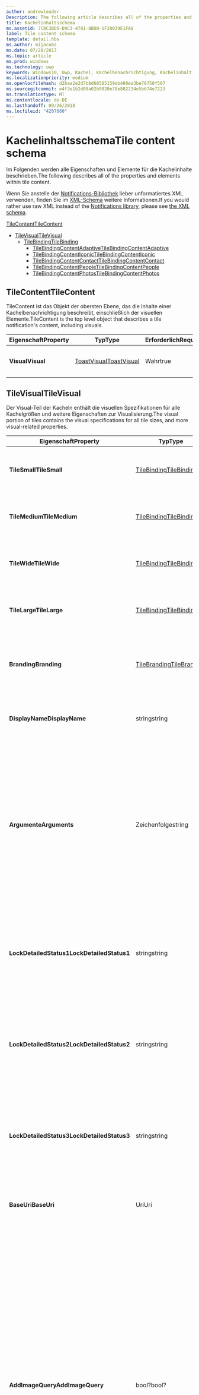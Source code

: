 ```yaml
---
author: andrewleader
Description: The following article describes all of the properties and elements within tile content.
title: Kachelinhaltsschema
ms.assetid: 7CBC3BD5-D9C3-4781-8BD0-1F28039E1FA8
label: Tile content schema
template: detail.hbs
ms.author: mijacobs
ms.date: 07/28/2017
ms.topic: article
ms.prod: windows
ms.technology: uwp
keywords: Windows10, Uwp, Kachel, Kachelbenachrichtigung, Kachelinhalt, Schema, Kachelnutzlast
ms.localizationpriority: medium
ms.openlocfilehash: d2baa2e2d7b8d68505159eb480ea3be78750f507
ms.sourcegitcommit: e4f3e1b2d08a02b9920e78e802234e5b674e7223
ms.translationtype: MT
ms.contentlocale: de-DE
ms.lasthandoff: 09/26/2018
ms.locfileid: "4207660"
---
```

# <a name="tile-content-schema"></a><span data-ttu-id="ea6af-103">Kachelinhaltsschema</span><span class="sxs-lookup"><span data-stu-id="ea6af-103">Tile content schema</span></span>

 

<span data-ttu-id="ea6af-104">Im Folgenden werden alle Eigenschaften und Elemente für die Kachelinhalte beschrieben.</span><span class="sxs-lookup"><span data-stu-id="ea6af-104">The following describes all of the properties and elements within tile content.</span></span>

<span data-ttu-id="ea6af-105">Wenn Sie anstelle der [Notifications-Bibliothek](https://www.nuget.org/packages/Microsoft.Toolkit.Uwp.Notifications/) lieber unformatiertes XML verwenden, finden Sie im [XML-Schema](../tiles-and-notifications/adaptive-tiles-schema.md) weitere Informationen.</span><span class="sxs-lookup"><span data-stu-id="ea6af-105">If you would rather use raw XML instead of the [Notifications library](https://www.nuget.org/packages/Microsoft.Toolkit.Uwp.Notifications/), please see [the XML schema](../tiles-and-notifications/adaptive-tiles-schema.md).</span></span>

[<span data-ttu-id="ea6af-106">TileContent</span><span class="sxs-lookup"><span data-stu-id="ea6af-106">TileContent</span></span>](#tilecontent)
* [<span data-ttu-id="ea6af-107">TileVisual</span><span class="sxs-lookup"><span data-stu-id="ea6af-107">TileVisual</span></span>](#tilevisual)
  * [<span data-ttu-id="ea6af-108">TileBinding</span><span class="sxs-lookup"><span data-stu-id="ea6af-108">TileBinding</span></span>](#tilebinding)
    * [<span data-ttu-id="ea6af-109">TileBindingContentAdaptive</span><span class="sxs-lookup"><span data-stu-id="ea6af-109">TileBindingContentAdaptive</span></span>](#TileBindingContentAdaptive)
    * [<span data-ttu-id="ea6af-110">TileBindingContentIconic</span><span class="sxs-lookup"><span data-stu-id="ea6af-110">TileBindingContentIconic</span></span>](#TileBindingContentIconic)
    * [<span data-ttu-id="ea6af-111">TileBindingContentContact</span><span class="sxs-lookup"><span data-stu-id="ea6af-111">TileBindingContentContact</span></span>](#TileBindingContentContact)
    * [<span data-ttu-id="ea6af-112">TileBindingContentPeople</span><span class="sxs-lookup"><span data-stu-id="ea6af-112">TileBindingContentPeople</span></span>](#TileBindingContentPeople)
    * [<span data-ttu-id="ea6af-113">TileBindingContentPhotos</span><span class="sxs-lookup"><span data-stu-id="ea6af-113">TileBindingContentPhotos</span></span>](#TileBindingContentPhotos)


## <a name="tilecontent"></a><span data-ttu-id="ea6af-114">TileContent</span><span class="sxs-lookup"><span data-stu-id="ea6af-114">TileContent</span></span>
<span data-ttu-id="ea6af-115">TileContent ist das Objekt der obersten Ebene, das die Inhalte einer Kachelbenachrichtigung beschreibt, einschließlich der visuellen Elemente.</span><span class="sxs-lookup"><span data-stu-id="ea6af-115">TileContent is the top level object that describes a tile notification's content, including visuals.</span></span>

| <span data-ttu-id="ea6af-116">Eigenschaft</span><span class="sxs-lookup"><span data-stu-id="ea6af-116">Property</span></span> | <span data-ttu-id="ea6af-117">Typ</span><span class="sxs-lookup"><span data-stu-id="ea6af-117">Type</span></span> | <span data-ttu-id="ea6af-118">Erforderlich</span><span class="sxs-lookup"><span data-stu-id="ea6af-118">Required</span></span> | <span data-ttu-id="ea6af-119">Beschreibung</span><span class="sxs-lookup"><span data-stu-id="ea6af-119">Description</span></span> |
|---|---|---|---|
| **<span data-ttu-id="ea6af-120">Visual</span><span class="sxs-lookup"><span data-stu-id="ea6af-120">Visual</span></span>** | [<span data-ttu-id="ea6af-121">ToastVisual</span><span class="sxs-lookup"><span data-stu-id="ea6af-121">ToastVisual</span></span>](#tilevisual) | <span data-ttu-id="ea6af-122">Wahr</span><span class="sxs-lookup"><span data-stu-id="ea6af-122">true</span></span> | <span data-ttu-id="ea6af-123">Beschreibt den visuellen Teil der Kachelbenachrichtigung.</span><span class="sxs-lookup"><span data-stu-id="ea6af-123">Describes the visual portion of the tile notification.</span></span> |


## <a name="tilevisual"></a><span data-ttu-id="ea6af-124">TileVisual</span><span class="sxs-lookup"><span data-stu-id="ea6af-124">TileVisual</span></span>
<span data-ttu-id="ea6af-125">Der Visual-Teil der Kacheln enthält die visuellen Spezifikationen für alle Kachelgrößen und weitere Eigenschaften zur Visualisierung.</span><span class="sxs-lookup"><span data-stu-id="ea6af-125">The visual portion of tiles contains the visual specifications for all tile sizes, and more visual-related properties.</span></span>

| <span data-ttu-id="ea6af-126">Eigenschaft</span><span class="sxs-lookup"><span data-stu-id="ea6af-126">Property</span></span> | <span data-ttu-id="ea6af-127">Typ</span><span class="sxs-lookup"><span data-stu-id="ea6af-127">Type</span></span> | <span data-ttu-id="ea6af-128">Erforderlich</span><span class="sxs-lookup"><span data-stu-id="ea6af-128">Required</span></span> | <span data-ttu-id="ea6af-129">Beschreibung</span><span class="sxs-lookup"><span data-stu-id="ea6af-129">Description</span></span> |
|---|---|---|---|
| **<span data-ttu-id="ea6af-130">TileSmall</span><span class="sxs-lookup"><span data-stu-id="ea6af-130">TileSmall</span></span>** | [<span data-ttu-id="ea6af-131">TileBinding</span><span class="sxs-lookup"><span data-stu-id="ea6af-131">TileBinding</span></span>](#tilebinding) | <span data-ttu-id="ea6af-132">Falsch</span><span class="sxs-lookup"><span data-stu-id="ea6af-132">false</span></span> | <span data-ttu-id="ea6af-133">Geben Sie eine optionale Small-Bindung an, um die Inhalte für die Small-Kachelgröße anzugeben.</span><span class="sxs-lookup"><span data-stu-id="ea6af-133">Provide an optional small binding to specify content for the small tile size.</span></span> |
| **<span data-ttu-id="ea6af-134">TileMedium</span><span class="sxs-lookup"><span data-stu-id="ea6af-134">TileMedium</span></span>** | [<span data-ttu-id="ea6af-135">TileBinding</span><span class="sxs-lookup"><span data-stu-id="ea6af-135">TileBinding</span></span>](#tilebinding) | <span data-ttu-id="ea6af-136">Falsch</span><span class="sxs-lookup"><span data-stu-id="ea6af-136">false</span></span> | <span data-ttu-id="ea6af-137">Geben Sie eine optionale Medium-Bindung an, um die Inhalte für die Medium-Kachelgröße anzugeben.</span><span class="sxs-lookup"><span data-stu-id="ea6af-137">Provide an optional medium binding to specify content for the medium tile size.</span></span> |
| **<span data-ttu-id="ea6af-138">TileWide</span><span class="sxs-lookup"><span data-stu-id="ea6af-138">TileWide</span></span>** | [<span data-ttu-id="ea6af-139">TileBinding</span><span class="sxs-lookup"><span data-stu-id="ea6af-139">TileBinding</span></span>](#tilebinding) | <span data-ttu-id="ea6af-140">Falsch</span><span class="sxs-lookup"><span data-stu-id="ea6af-140">false</span></span> | <span data-ttu-id="ea6af-141">Geben Sie eine optionale Wide-Bindung an, um die Inhalte für die Wide-Kachelgröße anzugeben.</span><span class="sxs-lookup"><span data-stu-id="ea6af-141">Provide an optional wide binding to specify content for the wide tile size.</span></span> |
| **<span data-ttu-id="ea6af-142">TileLarge</span><span class="sxs-lookup"><span data-stu-id="ea6af-142">TileLarge</span></span>** | [<span data-ttu-id="ea6af-143">TileBinding</span><span class="sxs-lookup"><span data-stu-id="ea6af-143">TileBinding</span></span>](#tilebinding) | <span data-ttu-id="ea6af-144">Falsch</span><span class="sxs-lookup"><span data-stu-id="ea6af-144">false</span></span> | <span data-ttu-id="ea6af-145">Geben Sie eine optionale Large-Bindung an, um die Inhalte für die Large-Kachelgröße anzugeben.</span><span class="sxs-lookup"><span data-stu-id="ea6af-145">Provide an optional large binding to specify content for the large tile size.</span></span> |
| **<span data-ttu-id="ea6af-146">Branding</span><span class="sxs-lookup"><span data-stu-id="ea6af-146">Branding</span></span>** | [<span data-ttu-id="ea6af-147">TileBranding</span><span class="sxs-lookup"><span data-stu-id="ea6af-147">TileBranding</span></span>](#tilebranding) | <span data-ttu-id="ea6af-148">Falsch</span><span class="sxs-lookup"><span data-stu-id="ea6af-148">false</span></span> | <span data-ttu-id="ea6af-149">Die Form, die von der Kachel zum Anzeigen des Brands der App verwendet werden sollte.</span><span class="sxs-lookup"><span data-stu-id="ea6af-149">The form that the tile should use to display the app's brand.</span></span> <span data-ttu-id="ea6af-150">Erbt standardmäßig das Branding der Standardkachel.</span><span class="sxs-lookup"><span data-stu-id="ea6af-150">By default, inherits branding from the default tile.</span></span> |
| **<span data-ttu-id="ea6af-151">DisplayName</span><span class="sxs-lookup"><span data-stu-id="ea6af-151">DisplayName</span></span>** | <span data-ttu-id="ea6af-152">string</span><span class="sxs-lookup"><span data-stu-id="ea6af-152">string</span></span> | <span data-ttu-id="ea6af-153">Falsch</span><span class="sxs-lookup"><span data-stu-id="ea6af-153">false</span></span> | <span data-ttu-id="ea6af-154">Eine optionale Zeichenfolge zum Überschreiben des Anzeigenamens der Kachel beim Anzeigen dieser Benachrichtigung.</span><span class="sxs-lookup"><span data-stu-id="ea6af-154">An optional string to override the tile's display name while showing this notification.</span></span> |
| **<span data-ttu-id="ea6af-155">Argumente</span><span class="sxs-lookup"><span data-stu-id="ea6af-155">Arguments</span></span>** | <span data-ttu-id="ea6af-156">Zeichenfolge</span><span class="sxs-lookup"><span data-stu-id="ea6af-156">string</span></span> | <span data-ttu-id="ea6af-157">Falsch</span><span class="sxs-lookup"><span data-stu-id="ea6af-157">false</span></span> | <span data-ttu-id="ea6af-158">Neues im Anniversary Update: Von der App definierte Daten, die über die Eigenschaft TileActivatedInfo von LaunchActivatedEventArgs an die App zurückgegeben werden, wenn der Benutzer die App über die Live-Kachel startet.</span><span class="sxs-lookup"><span data-stu-id="ea6af-158">New in Anniversary Update: App-defined data that is passed back to your app via the TileActivatedInfo property on LaunchActivatedEventArgs when the user launches your app from the Live Tile.</span></span> <span data-ttu-id="ea6af-159">Dadurch wissen Sie, welche Kachelbenachrichtigung der Benutzer beim Tippen auf die Live-Kachel gesehen hat.</span><span class="sxs-lookup"><span data-stu-id="ea6af-159">This allows you to know which tile notifications your user saw when they tapped your Live Tile.</span></span> <span data-ttu-id="ea6af-160">Bei Geräten ohne Anniversary Update wird dies einfach ignoriert.</span><span class="sxs-lookup"><span data-stu-id="ea6af-160">On devices without the Anniversary Update, this will simply be ignored.</span></span> |
| **<span data-ttu-id="ea6af-161">LockDetailedStatus1</span><span class="sxs-lookup"><span data-stu-id="ea6af-161">LockDetailedStatus1</span></span>** | <span data-ttu-id="ea6af-162">string</span><span class="sxs-lookup"><span data-stu-id="ea6af-162">string</span></span> | <span data-ttu-id="ea6af-163">Falsch</span><span class="sxs-lookup"><span data-stu-id="ea6af-163">false</span></span> | <span data-ttu-id="ea6af-164">Wenn Sie dies angeben, müssen Sie auch eine TileWide-Bindung bereitstellen.</span><span class="sxs-lookup"><span data-stu-id="ea6af-164">If you specify this, you must also provide a TileWide binding.</span></span> <span data-ttu-id="ea6af-165">Dies ist die erste Zeile des Texts, der auf dem Sperrbildschirm angezeigt wird, wenn der Benutzer die Kachel der App als detaillierte Status-App ausgewählt hat.</span><span class="sxs-lookup"><span data-stu-id="ea6af-165">This is the first line of text that will be displayed on the lock screen if the user has selected your tile as their detailed status app.</span></span> |
| **<span data-ttu-id="ea6af-166">LockDetailedStatus2</span><span class="sxs-lookup"><span data-stu-id="ea6af-166">LockDetailedStatus2</span></span>** | <span data-ttu-id="ea6af-167">string</span><span class="sxs-lookup"><span data-stu-id="ea6af-167">string</span></span> | <span data-ttu-id="ea6af-168">Falsch</span><span class="sxs-lookup"><span data-stu-id="ea6af-168">false</span></span> | <span data-ttu-id="ea6af-169">Wenn Sie dies angeben, müssen Sie auch eine TileWide-Bindung bereitstellen.</span><span class="sxs-lookup"><span data-stu-id="ea6af-169">If you specify this, you must also provide a TileWide binding.</span></span> <span data-ttu-id="ea6af-170">Dies ist die zweite Zeile des Texts, der auf dem Sperrbildschirm angezeigt wird, wenn der Benutzer die Kachel der App als detaillierten Status-App ausgewählt hat.</span><span class="sxs-lookup"><span data-stu-id="ea6af-170">This is the second line of text that will be displayed on the lock screen if the user has selected your tile as their detailed status app.</span></span> |
| **<span data-ttu-id="ea6af-171">LockDetailedStatus3</span><span class="sxs-lookup"><span data-stu-id="ea6af-171">LockDetailedStatus3</span></span>** | <span data-ttu-id="ea6af-172">string</span><span class="sxs-lookup"><span data-stu-id="ea6af-172">string</span></span> | <span data-ttu-id="ea6af-173">Falsch</span><span class="sxs-lookup"><span data-stu-id="ea6af-173">false</span></span> | <span data-ttu-id="ea6af-174">Wenn Sie dies angeben, müssen Sie auch eine TileWide-Bindung bereitstellen.</span><span class="sxs-lookup"><span data-stu-id="ea6af-174">If you specify this, you must also provide a TileWide binding.</span></span> <span data-ttu-id="ea6af-175">Dies ist die dritte Zeile des Texts, der auf dem Sperrbildschirm angezeigt wird, wenn der Benutzer die Kachel der App als detaillierten Status-App ausgewählt hat.</span><span class="sxs-lookup"><span data-stu-id="ea6af-175">This is the third line of text that will be displayed on the lock screen if the user has selected your tile as their detailed status app.</span></span> |
| **<span data-ttu-id="ea6af-176">BaseUri</span><span class="sxs-lookup"><span data-stu-id="ea6af-176">BaseUri</span></span>** | <span data-ttu-id="ea6af-177">Uri</span><span class="sxs-lookup"><span data-stu-id="ea6af-177">Uri</span></span> | <span data-ttu-id="ea6af-178">Falsch</span><span class="sxs-lookup"><span data-stu-id="ea6af-178">false</span></span> | <span data-ttu-id="ea6af-179">Eine grundlegende Standard-URL, die mit relativen URLs in Bildquellattributen kombiniert wird.</span><span class="sxs-lookup"><span data-stu-id="ea6af-179">A default base URL that is combined with relative URLs in image source attributes.</span></span> |
| **<span data-ttu-id="ea6af-180">AddImageQuery</span><span class="sxs-lookup"><span data-stu-id="ea6af-180">AddImageQuery</span></span>** | <span data-ttu-id="ea6af-181">bool?</span><span class="sxs-lookup"><span data-stu-id="ea6af-181">bool?</span></span> | <span data-ttu-id="ea6af-182">Falsch</span><span class="sxs-lookup"><span data-stu-id="ea6af-182">false</span></span> | <span data-ttu-id="ea6af-183">Legen Sie den Wert auf „Wahr“ fest, um an die in der Popupbenachrichtigung angegebene Bild-URL eine Abfragezeichenfolge anzufügen.</span><span class="sxs-lookup"><span data-stu-id="ea6af-183">Set to "true" to allow Windows to append a query string to the image URL supplied in the toast notification.</span></span> <span data-ttu-id="ea6af-184">Verwenden Sie dieses Attribut, wenn Ihr Server Bilder hostet und Abfragezeichenfolgen verarbeiten kann, indem er entweder basierend auf den Abfragezeichenfolgen eine Bildvariante abruft oder die Abfragezeichenfolge ignoriert und das Bild wie angegeben ohne die Abfragezeichenfolge zurückgibt.</span><span class="sxs-lookup"><span data-stu-id="ea6af-184">Use this attribute if your server hosts images and can handle query strings, either by retrieving an image variant based on the query strings or by ignoring the query string and returning the image as specified without the query string.</span></span> <span data-ttu-id="ea6af-185">Diese Abfragezeichenfolge gibt Skalierung, Kontrasteinstellung und Sprache an. So wird beispielsweise ein in der Benachrichtigung angegebener Wert „www.website.com/images/hello.png“ zu „www.website.com/images/hello.png?ms-scale=100&ms-contrast=standard&ms-lang=en-us“</span><span class="sxs-lookup"><span data-stu-id="ea6af-185">This query string specifies scale, contrast setting, and language; for instance, a value of "www.website.com/images/hello.png" given in the notification becomes "www.website.com/images/hello.png?ms-scale=100&ms-contrast=standard&ms-lang=en-us"</span></span> |
| **<span data-ttu-id="ea6af-186">Sprache</span><span class="sxs-lookup"><span data-stu-id="ea6af-186">Language</span></span>**| <span data-ttu-id="ea6af-187">Zeichenfolge</span><span class="sxs-lookup"><span data-stu-id="ea6af-187">string</span></span> | <span data-ttu-id="ea6af-188">Falsch</span><span class="sxs-lookup"><span data-stu-id="ea6af-188">false</span></span> | <span data-ttu-id="ea6af-189">Das Zielgebietsschema der visuellen Nutzlast bei Verwendung lokalisierter Ressourcen, angegeben als BCP-47-Sprachtags wie z.B. „en-US“ oder „fr-FR“.</span><span class="sxs-lookup"><span data-stu-id="ea6af-189">The target locale of the visual payload when using localized resources, specified as BCP-47 language tags such as "en-US" or "fr-FR".</span></span> <span data-ttu-id="ea6af-190">Dieses Gebietsschema wird von jedem in der Bindung oder dem Text angegebenen Gebietsschema überschrieben.</span><span class="sxs-lookup"><span data-stu-id="ea6af-190">This locale is overridden by any locale specified in binding or text.</span></span> <span data-ttu-id="ea6af-191">Falls nicht angegeben, wird stattdessen das Gebietsschema des Systems verwendet.</span><span class="sxs-lookup"><span data-stu-id="ea6af-191">If not provided, the system locale will be used instead.</span></span> |


## <a name="tilebinding"></a><span data-ttu-id="ea6af-192">TileBinding</span><span class="sxs-lookup"><span data-stu-id="ea6af-192">TileBinding</span></span>
<span data-ttu-id="ea6af-193">Das Binding-Objekt enthält die visuellen Inhalte für eine bestimmte Kachelgröße.</span><span class="sxs-lookup"><span data-stu-id="ea6af-193">The binding object contains the visual content for a specific tile size.</span></span>

| <span data-ttu-id="ea6af-194">Eigenschaft</span><span class="sxs-lookup"><span data-stu-id="ea6af-194">Property</span></span> | <span data-ttu-id="ea6af-195">Typ</span><span class="sxs-lookup"><span data-stu-id="ea6af-195">Type</span></span> | <span data-ttu-id="ea6af-196">Erforderlich</span><span class="sxs-lookup"><span data-stu-id="ea6af-196">Required</span></span> | <span data-ttu-id="ea6af-197">Beschreibung</span><span class="sxs-lookup"><span data-stu-id="ea6af-197">Description</span></span> |
|---|---|---|---|
| **<span data-ttu-id="ea6af-198">Inhalt</span><span class="sxs-lookup"><span data-stu-id="ea6af-198">Content</span></span>** | [<span data-ttu-id="ea6af-199">ITileBindingContent</span><span class="sxs-lookup"><span data-stu-id="ea6af-199">ITileBindingContent</span></span>](#itilebindingcontent) | <span data-ttu-id="ea6af-200">Falsch</span><span class="sxs-lookup"><span data-stu-id="ea6af-200">false</span></span> | <span data-ttu-id="ea6af-201">Die visuellen Inhalte, die auf der Kachel angezeigt werden.</span><span class="sxs-lookup"><span data-stu-id="ea6af-201">The visual content to display on the tile.</span></span> <span data-ttu-id="ea6af-202">[TileBindingContentAdaptive](#tilebindingcontentadaptive), [TileBindingContentIconic](#TileBindingContentIconic), [TileBindingContentContact](#TileBindingContentContact), [TileBindingContentPeople](#TileBindingContentPeople) oder [TileBindingContentPhotos](#TileBindingContentPhotos).</span><span class="sxs-lookup"><span data-stu-id="ea6af-202">One of [TileBindingContentAdaptive](#tilebindingcontentadaptive), [TileBindingContentIconic](#TileBindingContentIconic), [TileBindingContentContact](#TileBindingContentContact), [TileBindingContentPeople](#TileBindingContentPeople), or [TileBindingContentPhotos](#TileBindingContentPhotos).</span></span> |
| **<span data-ttu-id="ea6af-203">Branding</span><span class="sxs-lookup"><span data-stu-id="ea6af-203">Branding</span></span>** | [<span data-ttu-id="ea6af-204">TileBranding</span><span class="sxs-lookup"><span data-stu-id="ea6af-204">TileBranding</span></span>](#tilebranding) | <span data-ttu-id="ea6af-205">Falsch</span><span class="sxs-lookup"><span data-stu-id="ea6af-205">false</span></span> | <span data-ttu-id="ea6af-206">Die Form, die von der Kachel zum Anzeigen des Brands der App verwendet werden sollte.</span><span class="sxs-lookup"><span data-stu-id="ea6af-206">The form that the tile should use to display the app's brand.</span></span> <span data-ttu-id="ea6af-207">Erbt standardmäßig das Branding der Standardkachel.</span><span class="sxs-lookup"><span data-stu-id="ea6af-207">By default, inherits branding from the default tile.</span></span> |
| **<span data-ttu-id="ea6af-208">DisplayName</span><span class="sxs-lookup"><span data-stu-id="ea6af-208">DisplayName</span></span>** | <span data-ttu-id="ea6af-209">string</span><span class="sxs-lookup"><span data-stu-id="ea6af-209">string</span></span> | <span data-ttu-id="ea6af-210">Falsch</span><span class="sxs-lookup"><span data-stu-id="ea6af-210">false</span></span> | <span data-ttu-id="ea6af-211">Eine optionale Zeichenfolge zum Überschreiben des Anzeigenamens der Kachel für diese Kachelgröße.</span><span class="sxs-lookup"><span data-stu-id="ea6af-211">An optional string to override the tile's display name for this tile size.</span></span> |
| **<span data-ttu-id="ea6af-212">Argumente</span><span class="sxs-lookup"><span data-stu-id="ea6af-212">Arguments</span></span>** | <span data-ttu-id="ea6af-213">Zeichenfolge</span><span class="sxs-lookup"><span data-stu-id="ea6af-213">string</span></span> | <span data-ttu-id="ea6af-214">Falsch</span><span class="sxs-lookup"><span data-stu-id="ea6af-214">false</span></span> | <span data-ttu-id="ea6af-215">Neues im Anniversary Update: Von der App definierte Daten, die über die Eigenschaft TileActivatedInfo von LaunchActivatedEventArgs an die App zurückgegeben werden, wenn der Benutzer die App über die Live-Kachel startet.</span><span class="sxs-lookup"><span data-stu-id="ea6af-215">New in Anniversary Update: App-defined data that is passed back to your app via the TileActivatedInfo property on LaunchActivatedEventArgs when the user launches your app from the Live Tile.</span></span> <span data-ttu-id="ea6af-216">Dadurch wissen Sie, welche Kachelbenachrichtigung der Benutzer beim Tippen auf die Live-Kachel gesehen hat.</span><span class="sxs-lookup"><span data-stu-id="ea6af-216">This allows you to know which tile notifications your user saw when they tapped your Live Tile.</span></span> <span data-ttu-id="ea6af-217">Bei Geräten ohne Anniversary Update wird dies einfach ignoriert.</span><span class="sxs-lookup"><span data-stu-id="ea6af-217">On devices without the Anniversary Update, this will simply be ignored.</span></span> |
| **<span data-ttu-id="ea6af-218">BaseUri</span><span class="sxs-lookup"><span data-stu-id="ea6af-218">BaseUri</span></span>** | <span data-ttu-id="ea6af-219">Uri</span><span class="sxs-lookup"><span data-stu-id="ea6af-219">Uri</span></span> | <span data-ttu-id="ea6af-220">Falsch</span><span class="sxs-lookup"><span data-stu-id="ea6af-220">false</span></span> | <span data-ttu-id="ea6af-221">Eine grundlegende Standard-URL, die mit relativen URLs in Bildquellattributen kombiniert wird.</span><span class="sxs-lookup"><span data-stu-id="ea6af-221">A default base URL that is combined with relative URLs in image source attributes.</span></span> |
| **<span data-ttu-id="ea6af-222">AddImageQuery</span><span class="sxs-lookup"><span data-stu-id="ea6af-222">AddImageQuery</span></span>** | <span data-ttu-id="ea6af-223">bool?</span><span class="sxs-lookup"><span data-stu-id="ea6af-223">bool?</span></span> | <span data-ttu-id="ea6af-224">Falsch</span><span class="sxs-lookup"><span data-stu-id="ea6af-224">false</span></span> | <span data-ttu-id="ea6af-225">Legen Sie den Wert auf „Wahr“ fest, um an die in der Popupbenachrichtigung angegebene Bild-URL eine Abfragezeichenfolge anzufügen.</span><span class="sxs-lookup"><span data-stu-id="ea6af-225">Set to "true" to allow Windows to append a query string to the image URL supplied in the toast notification.</span></span> <span data-ttu-id="ea6af-226">Verwenden Sie dieses Attribut, wenn Ihr Server Bilder hostet und Abfragezeichenfolgen verarbeiten kann, indem er entweder basierend auf den Abfragezeichenfolgen eine Bildvariante abruft oder die Abfragezeichenfolge ignoriert und das Bild wie angegeben ohne die Abfragezeichenfolge zurückgibt.</span><span class="sxs-lookup"><span data-stu-id="ea6af-226">Use this attribute if your server hosts images and can handle query strings, either by retrieving an image variant based on the query strings or by ignoring the query string and returning the image as specified without the query string.</span></span> <span data-ttu-id="ea6af-227">Diese Abfragezeichenfolge gibt Skalierung, Kontrasteinstellung und Sprache an. So wird beispielsweise ein in der Benachrichtigung angegebener Wert „www.website.com/images/hello.png“ zu „www.website.com/images/hello.png?ms-scale=100&ms-contrast=standard&ms-lang=en-us“</span><span class="sxs-lookup"><span data-stu-id="ea6af-227">This query string specifies scale, contrast setting, and language; for instance, a value of "www.website.com/images/hello.png" given in the notification becomes "www.website.com/images/hello.png?ms-scale=100&ms-contrast=standard&ms-lang=en-us"</span></span> |
| **<span data-ttu-id="ea6af-228">Sprache</span><span class="sxs-lookup"><span data-stu-id="ea6af-228">Language</span></span>**| <span data-ttu-id="ea6af-229">Zeichenfolge</span><span class="sxs-lookup"><span data-stu-id="ea6af-229">string</span></span> | <span data-ttu-id="ea6af-230">Falsch</span><span class="sxs-lookup"><span data-stu-id="ea6af-230">false</span></span> | <span data-ttu-id="ea6af-231">Das Zielgebietsschema der visuellen Nutzlast bei Verwendung lokalisierter Ressourcen, angegeben als BCP-47-Sprachtags wie z.B. „en-US“ oder „fr-FR“.</span><span class="sxs-lookup"><span data-stu-id="ea6af-231">The target locale of the visual payload when using localized resources, specified as BCP-47 language tags such as "en-US" or "fr-FR".</span></span> <span data-ttu-id="ea6af-232">Dieses Gebietsschema wird von jedem in der Bindung oder dem Text angegebenen Gebietsschema überschrieben.</span><span class="sxs-lookup"><span data-stu-id="ea6af-232">This locale is overridden by any locale specified in binding or text.</span></span> <span data-ttu-id="ea6af-233">Falls nicht angegeben, wird stattdessen das Gebietsschema des Systems verwendet.</span><span class="sxs-lookup"><span data-stu-id="ea6af-233">If not provided, the system locale will be used instead.</span></span> |


## <a name="itilebindingcontent"></a><span data-ttu-id="ea6af-234">ITileBindingContent</span><span class="sxs-lookup"><span data-stu-id="ea6af-234">ITileBindingContent</span></span>
<span data-ttu-id="ea6af-235">Markierungsschnittstelle für die Kachel-Bindungsinhalte.</span><span class="sxs-lookup"><span data-stu-id="ea6af-235">Marker interface for tile binding content.</span></span> <span data-ttu-id="ea6af-236">Dient zum Festlegen der visuellen Objekte der Kachel in adaptiven Vorlagen oder einer der speziellen Vorlagen.</span><span class="sxs-lookup"><span data-stu-id="ea6af-236">These let you choose what you want to specify your tile visuals in - Adaptive, or one of the special templates.</span></span>

| <span data-ttu-id="ea6af-237">Implementierungen</span><span class="sxs-lookup"><span data-stu-id="ea6af-237">Implementations</span></span> |
| --- |
| [<span data-ttu-id="ea6af-238">TileBindingContentAdaptive</span><span class="sxs-lookup"><span data-stu-id="ea6af-238">TileBindingContentAdaptive</span></span>](#TileBindingContentAdaptive) |
| [<span data-ttu-id="ea6af-239">TileBindingContentIconic</span><span class="sxs-lookup"><span data-stu-id="ea6af-239">TileBindingContentIconic</span></span>](#TileBindingContentIconic) |
| [<span data-ttu-id="ea6af-240">TileBindingContentContact</span><span class="sxs-lookup"><span data-stu-id="ea6af-240">TileBindingContentContact</span></span>](#TileBindingContentContact) |
| [<span data-ttu-id="ea6af-241">TileBindingContentPeople</span><span class="sxs-lookup"><span data-stu-id="ea6af-241">TileBindingContentPeople</span></span>](#TileBindingContentPeople) |
| [<span data-ttu-id="ea6af-242">TileBindingContentPhotos</span><span class="sxs-lookup"><span data-stu-id="ea6af-242">TileBindingContentPhotos</span></span>](#TileBindingContentPhotos) |


## <a name="tilebindingcontentadaptive"></a><span data-ttu-id="ea6af-243">TileBindingContentAdaptive</span><span class="sxs-lookup"><span data-stu-id="ea6af-243">TileBindingContentAdaptive</span></span>
<span data-ttu-id="ea6af-244">Für alle Größe unterstützt.</span><span class="sxs-lookup"><span data-stu-id="ea6af-244">Supported on all sizes.</span></span> <span data-ttu-id="ea6af-245">Dies ist die empfohlene Methode zum Festlegen der Kachelinhalte.</span><span class="sxs-lookup"><span data-stu-id="ea6af-245">This is the recommended way of specifying your tile content.</span></span> <span data-ttu-id="ea6af-246">Vorlagen für adaptive Kacheln sind in Windows10 neu. Sie können eine Vielzahl von benutzerdefinierten Kacheln über Vorlagen für adaptive Kacheln erstellen.</span><span class="sxs-lookup"><span data-stu-id="ea6af-246">Adaptive Tile templates new in Windows 10, and you can create a wide variety of custom tiles through adaptive.</span></span>

| <span data-ttu-id="ea6af-247">Eigenschaft</span><span class="sxs-lookup"><span data-stu-id="ea6af-247">Property</span></span> | <span data-ttu-id="ea6af-248">Typ</span><span class="sxs-lookup"><span data-stu-id="ea6af-248">Type</span></span> | <span data-ttu-id="ea6af-249">Erforderlich</span><span class="sxs-lookup"><span data-stu-id="ea6af-249">Required</span></span> | <span data-ttu-id="ea6af-250">Beschreibung</span><span class="sxs-lookup"><span data-stu-id="ea6af-250">Description</span></span> |
|---|---|---|---|
| **<span data-ttu-id="ea6af-251">Untergeordnete Elemente</span><span class="sxs-lookup"><span data-stu-id="ea6af-251">Children</span></span>** | <span data-ttu-id="ea6af-252">IList<[ITileBindingContentAdaptiveChild](#ITileBindingContentAdaptiveChild)></span><span class="sxs-lookup"><span data-stu-id="ea6af-252">IList<[ITileBindingContentAdaptiveChild](#ITileBindingContentAdaptiveChild)></span></span> | <span data-ttu-id="ea6af-253">Falsch</span><span class="sxs-lookup"><span data-stu-id="ea6af-253">false</span></span> | <span data-ttu-id="ea6af-254">Die visuellen Inline-Elemente.</span><span class="sxs-lookup"><span data-stu-id="ea6af-254">The inline visual elements.</span></span> <span data-ttu-id="ea6af-255">Es können [AdaptiveText](#adaptivetext)-, [AdaptiveImage](#adaptiveimage)- und [AdaptiveGroup](#adaptivegroup)-Objekte hinzugefügt werden.</span><span class="sxs-lookup"><span data-stu-id="ea6af-255">[AdaptiveText](#adaptivetext), [AdaptiveImage](#adaptiveimage), and [AdaptiveGroup](#adaptivegroup) objects can be added.</span></span> <span data-ttu-id="ea6af-256">Die untergeordneten Elemente werden als vertikales StackPanel angezeigt.</span><span class="sxs-lookup"><span data-stu-id="ea6af-256">The children are displayed in a vertical StackPanel fashion.</span></span> |
| **<span data-ttu-id="ea6af-257">BackgroundImage</span><span class="sxs-lookup"><span data-stu-id="ea6af-257">BackgroundImage</span></span>** | [<span data-ttu-id="ea6af-258">TileBackgroundImage</span><span class="sxs-lookup"><span data-stu-id="ea6af-258">TileBackgroundImage</span></span>](#tilebackgroundimage) | <span data-ttu-id="ea6af-259">Falsch</span><span class="sxs-lookup"><span data-stu-id="ea6af-259">false</span></span> | <span data-ttu-id="ea6af-260">Ein optionales Hintergrundbild, das randlos hinter den Kachelinhalten angezeigt wird.</span><span class="sxs-lookup"><span data-stu-id="ea6af-260">An optional background image that gets displayed behind all the Tile content, full bleed.</span></span> |
| **<span data-ttu-id="ea6af-261">PeekImage</span><span class="sxs-lookup"><span data-stu-id="ea6af-261">PeekImage</span></span>** | [<span data-ttu-id="ea6af-262">TilePeekImage</span><span class="sxs-lookup"><span data-stu-id="ea6af-262">TilePeekImage</span></span>](#tilepeekimage) | <span data-ttu-id="ea6af-263">Falsch</span><span class="sxs-lookup"><span data-stu-id="ea6af-263">false</span></span> | <span data-ttu-id="ea6af-264">Ein optionales Vorschaubild, das von oben in die Kachel hineingleitet.</span><span class="sxs-lookup"><span data-stu-id="ea6af-264">An optional peek image that animates in from the top of the Tile.</span></span> |
| **<span data-ttu-id="ea6af-265">TextStacking</span><span class="sxs-lookup"><span data-stu-id="ea6af-265">TextStacking</span></span>** | [<span data-ttu-id="ea6af-266">TileTextStacking</span><span class="sxs-lookup"><span data-stu-id="ea6af-266">TileTextStacking</span></span>](#tiletextstacking) | <span data-ttu-id="ea6af-267">Falsch</span><span class="sxs-lookup"><span data-stu-id="ea6af-267">false</span></span> | <span data-ttu-id="ea6af-268">Steuert den gestapelten Text (vertikale Ausrichtung) der untergeordneten Inhalte als Ganzes.</span><span class="sxs-lookup"><span data-stu-id="ea6af-268">Controls the text stacking (vertical alignment) of the children content as a whole.</span></span> |


## <a name="adaptivetext"></a><span data-ttu-id="ea6af-269">AdaptiveText</span><span class="sxs-lookup"><span data-stu-id="ea6af-269">AdaptiveText</span></span>
<span data-ttu-id="ea6af-270">Ein adaptives Textelement.</span><span class="sxs-lookup"><span data-stu-id="ea6af-270">An adaptive text element.</span></span>

| <span data-ttu-id="ea6af-271">Eigenschaft</span><span class="sxs-lookup"><span data-stu-id="ea6af-271">Property</span></span> | <span data-ttu-id="ea6af-272">Typ</span><span class="sxs-lookup"><span data-stu-id="ea6af-272">Type</span></span> | <span data-ttu-id="ea6af-273">Erforderlich</span><span class="sxs-lookup"><span data-stu-id="ea6af-273">Required</span></span> |<span data-ttu-id="ea6af-274">Beschreibung</span><span class="sxs-lookup"><span data-stu-id="ea6af-274">Description</span></span> |
|---|---|---|---|
| **<span data-ttu-id="ea6af-275">Text</span><span class="sxs-lookup"><span data-stu-id="ea6af-275">Text</span></span>** | <span data-ttu-id="ea6af-276">Zeichenfolge</span><span class="sxs-lookup"><span data-stu-id="ea6af-276">string</span></span> | <span data-ttu-id="ea6af-277">Falsch</span><span class="sxs-lookup"><span data-stu-id="ea6af-277">false</span></span> | <span data-ttu-id="ea6af-278">Der Text, der angezeigt werden soll.</span><span class="sxs-lookup"><span data-stu-id="ea6af-278">The text to display.</span></span> |
| **<span data-ttu-id="ea6af-279">HintStyle</span><span class="sxs-lookup"><span data-stu-id="ea6af-279">HintStyle</span></span>** | [<span data-ttu-id="ea6af-280">AdaptiveTextStyle</span><span class="sxs-lookup"><span data-stu-id="ea6af-280">AdaptiveTextStyle</span></span>](#adaptivetextstyle) | <span data-ttu-id="ea6af-281">Falsch</span><span class="sxs-lookup"><span data-stu-id="ea6af-281">false</span></span> | <span data-ttu-id="ea6af-282">Der Stil steuert den Schriftgrad, die Schriftbreite und die Deckkraft des Texts.</span><span class="sxs-lookup"><span data-stu-id="ea6af-282">The style controls the text's font size, weight, and opacity.</span></span> |
| **<span data-ttu-id="ea6af-283">HintWrap</span><span class="sxs-lookup"><span data-stu-id="ea6af-283">HintWrap</span></span>** | <span data-ttu-id="ea6af-284">bool?</span><span class="sxs-lookup"><span data-stu-id="ea6af-284">bool?</span></span> | <span data-ttu-id="ea6af-285">Falsch</span><span class="sxs-lookup"><span data-stu-id="ea6af-285">false</span></span> | <span data-ttu-id="ea6af-286">Legen Sie diese Option auf „Wahr“ fest, um Textumbruch zu aktivieren.</span><span class="sxs-lookup"><span data-stu-id="ea6af-286">Set this to true to enable text wrapping.</span></span> <span data-ttu-id="ea6af-287">Der Standardwert ist „Falsch“.</span><span class="sxs-lookup"><span data-stu-id="ea6af-287">Default to false.</span></span> |
| **<span data-ttu-id="ea6af-288">HintMaxLines</span><span class="sxs-lookup"><span data-stu-id="ea6af-288">HintMaxLines</span></span>** | <span data-ttu-id="ea6af-289">int?</span><span class="sxs-lookup"><span data-stu-id="ea6af-289">int?</span></span> | <span data-ttu-id="ea6af-290">Falsch</span><span class="sxs-lookup"><span data-stu-id="ea6af-290">false</span></span> | <span data-ttu-id="ea6af-291">Die maximale Anzahl der Zeilen, die das Textelement anzeigen darf.</span><span class="sxs-lookup"><span data-stu-id="ea6af-291">The maximum number of lines the text element is allowed to display.</span></span> |
| **<span data-ttu-id="ea6af-292">HintMinLines</span><span class="sxs-lookup"><span data-stu-id="ea6af-292">HintMinLines</span></span>** | <span data-ttu-id="ea6af-293">int?</span><span class="sxs-lookup"><span data-stu-id="ea6af-293">int?</span></span> | <span data-ttu-id="ea6af-294">Falsch</span><span class="sxs-lookup"><span data-stu-id="ea6af-294">false</span></span> | <span data-ttu-id="ea6af-295">Die Mindestanzahl der Zeilen, die das Textelement anzeigen muss.</span><span class="sxs-lookup"><span data-stu-id="ea6af-295">The minimum number of lines the text element must display.</span></span> |
| **<span data-ttu-id="ea6af-296">HintAlign</span><span class="sxs-lookup"><span data-stu-id="ea6af-296">HintAlign</span></span>** | [<span data-ttu-id="ea6af-297">AdaptiveTextAlign</span><span class="sxs-lookup"><span data-stu-id="ea6af-297">AdaptiveTextAlign</span></span>](#adaptivetextalign) | <span data-ttu-id="ea6af-298">Falsch</span><span class="sxs-lookup"><span data-stu-id="ea6af-298">false</span></span> | <span data-ttu-id="ea6af-299">Die horizontale Ausrichtung des Texts.</span><span class="sxs-lookup"><span data-stu-id="ea6af-299">The horizontal alignment of the text.</span></span> |
| **<span data-ttu-id="ea6af-300">Language</span><span class="sxs-lookup"><span data-stu-id="ea6af-300">Language</span></span>** | <span data-ttu-id="ea6af-301">Zeichenfolge</span><span class="sxs-lookup"><span data-stu-id="ea6af-301">string</span></span> | <span data-ttu-id="ea6af-302">Falsch</span><span class="sxs-lookup"><span data-stu-id="ea6af-302">false</span></span> | <span data-ttu-id="ea6af-303">Das Zielgebietsschema der XML-Nutzlast, angegeben als BCP-47-Sprachtags wie z.B. „ en-US“ oder „fr-FR“.</span><span class="sxs-lookup"><span data-stu-id="ea6af-303">The target locale of the XML payload, specified as a BCP-47 language tags such as "en-US" or "fr-FR".</span></span> <span data-ttu-id="ea6af-304">Das hier angegebene Gebietsschema überschreibt jedes andere– etwa in der Bindung oder im visuellen Element– angegebene Gebietsschema.</span><span class="sxs-lookup"><span data-stu-id="ea6af-304">The locale specified here overrides any other specified locale, such as that in binding or visual.</span></span> <span data-ttu-id="ea6af-305">Wenn dieser Wert eine Literalzeichenfolge ist, wird für dieses Attribut standardmäßig die Sprache der Benutzeroberfläche des Benutzers verwendet.</span><span class="sxs-lookup"><span data-stu-id="ea6af-305">If this value is a literal string, this attribute defaults to the user's UI language.</span></span> <span data-ttu-id="ea6af-306">Wenn dieser Wert ein Zeichenfolgenverweis ist, wird für dieses Attribut standardmäßig das Gebietsschema verwendet, das beim Auflösen der Zeichenfolge von Windows-Runtime ausgewählt wurde.</span><span class="sxs-lookup"><span data-stu-id="ea6af-306">If this value is a string reference, this attribute defaults to the locale chosen by Windows Runtime in resolving the string.</span></span> |


### <a name="adaptivetextstyle"></a><span data-ttu-id="ea6af-307">AdaptiveTextStyle</span><span class="sxs-lookup"><span data-stu-id="ea6af-307">AdaptiveTextStyle</span></span>
<span data-ttu-id="ea6af-308">Textstil steuert Schriftgrad, Schriftbreite und Deckkraft.</span><span class="sxs-lookup"><span data-stu-id="ea6af-308">Text style controls font size, weight, and opacity.</span></span> <span data-ttu-id="ea6af-309">Dezente Deckkraft ist 60% undurchsichtig.</span><span class="sxs-lookup"><span data-stu-id="ea6af-309">Subtle opacity is 60% opaque.</span></span>

| <span data-ttu-id="ea6af-310">Wert</span><span class="sxs-lookup"><span data-stu-id="ea6af-310">Value</span></span> | <span data-ttu-id="ea6af-311">Bedeutung</span><span class="sxs-lookup"><span data-stu-id="ea6af-311">Meaning</span></span> |
|---|---|
| **<span data-ttu-id="ea6af-312">Standardwert</span><span class="sxs-lookup"><span data-stu-id="ea6af-312">Default</span></span>** | <span data-ttu-id="ea6af-313">Standardwert.</span><span class="sxs-lookup"><span data-stu-id="ea6af-313">Default value.</span></span> <span data-ttu-id="ea6af-314">Stil wird durch den Renderer bestimmt.</span><span class="sxs-lookup"><span data-stu-id="ea6af-314">Style is determined by the renderer.</span></span> |
| **<span data-ttu-id="ea6af-315">Untertitel für Hörgeschädigte</span><span class="sxs-lookup"><span data-stu-id="ea6af-315">Caption</span></span>** | <span data-ttu-id="ea6af-316">Kleiner als Schriftgrad des Absatzes.</span><span class="sxs-lookup"><span data-stu-id="ea6af-316">Smaller than paragraph font size.</span></span> |
| **<span data-ttu-id="ea6af-317">CaptionSubtle</span><span class="sxs-lookup"><span data-stu-id="ea6af-317">CaptionSubtle</span></span>** | <span data-ttu-id="ea6af-318">Identisch mit „Untertitel für Hörgeschädigte“, aber mit dezenter Deckkraft.</span><span class="sxs-lookup"><span data-stu-id="ea6af-318">Same as Caption but with subtle opacity.</span></span> |
| **<span data-ttu-id="ea6af-319">Textkörper</span><span class="sxs-lookup"><span data-stu-id="ea6af-319">Body</span></span>** | <span data-ttu-id="ea6af-320">Schriftgrad des Absatzes.</span><span class="sxs-lookup"><span data-stu-id="ea6af-320">Paragraph font size.</span></span> |
| **<span data-ttu-id="ea6af-321">bodySubtle</span><span class="sxs-lookup"><span data-stu-id="ea6af-321">BodySubtle</span></span>** | <span data-ttu-id="ea6af-322">Identisch mit „Textkörper“, aber mit dezenter Deckkraft.</span><span class="sxs-lookup"><span data-stu-id="ea6af-322">Same as Body but with subtle opacity.</span></span> |
| **<span data-ttu-id="ea6af-323">Basis</span><span class="sxs-lookup"><span data-stu-id="ea6af-323">Base</span></span>** | <span data-ttu-id="ea6af-324">Schriftgrad des Absatzes, fette Schriftbreite.</span><span class="sxs-lookup"><span data-stu-id="ea6af-324">Paragraph font size, bold weight.</span></span> <span data-ttu-id="ea6af-325">Im Wesentlichen die fettgedruckte Version des Textkörpers.</span><span class="sxs-lookup"><span data-stu-id="ea6af-325">Essentially the bold version of Body.</span></span> |
| **<span data-ttu-id="ea6af-326">BaseSubtle</span><span class="sxs-lookup"><span data-stu-id="ea6af-326">BaseSubtle</span></span>** | <span data-ttu-id="ea6af-327">Identisch mit „Basis“, aber mit dezenter Deckkraft.</span><span class="sxs-lookup"><span data-stu-id="ea6af-327">Same as Base but with subtle opacity.</span></span> |
| **<span data-ttu-id="ea6af-328">Untertitel</span><span class="sxs-lookup"><span data-stu-id="ea6af-328">Subtitle</span></span>** | <span data-ttu-id="ea6af-329">H4-Schriftgrad.</span><span class="sxs-lookup"><span data-stu-id="ea6af-329">H4 font size.</span></span> |
| **<span data-ttu-id="ea6af-330">SubtitleSubtle</span><span class="sxs-lookup"><span data-stu-id="ea6af-330">SubtitleSubtle</span></span>** | <span data-ttu-id="ea6af-331">Identisch mit „Untertitel“, aber mit dezenter Deckkraft.</span><span class="sxs-lookup"><span data-stu-id="ea6af-331">Same as Subtitle but with subtle opacity.</span></span> |
| **<span data-ttu-id="ea6af-332">Titel</span><span class="sxs-lookup"><span data-stu-id="ea6af-332">Title</span></span>** | <span data-ttu-id="ea6af-333">H3-Schriftgrad.</span><span class="sxs-lookup"><span data-stu-id="ea6af-333">H3 font size.</span></span> |
| **<span data-ttu-id="ea6af-334">TitleSubtle</span><span class="sxs-lookup"><span data-stu-id="ea6af-334">TitleSubtle</span></span>** | <span data-ttu-id="ea6af-335">Identisch mit „Titel“, aber mit dezenter Deckkraft.</span><span class="sxs-lookup"><span data-stu-id="ea6af-335">Same as Title but with subtle opacity.</span></span> |
| **<span data-ttu-id="ea6af-336">TitleNumeral</span><span class="sxs-lookup"><span data-stu-id="ea6af-336">TitleNumeral</span></span>** | <span data-ttu-id="ea6af-337">Identisch mit „Titel“, aber ohne Abstand nach oben/unten.</span><span class="sxs-lookup"><span data-stu-id="ea6af-337">Same as Title but with top/bottom padding removed.</span></span> |
| **<span data-ttu-id="ea6af-338">Unterüberschrift</span><span class="sxs-lookup"><span data-stu-id="ea6af-338">Subheader</span></span>** | <span data-ttu-id="ea6af-339">H2-Schriftgrad.</span><span class="sxs-lookup"><span data-stu-id="ea6af-339">H2 font size.</span></span> |
| **<span data-ttu-id="ea6af-340">SubheaderSubtle</span><span class="sxs-lookup"><span data-stu-id="ea6af-340">SubheaderSubtle</span></span>** | <span data-ttu-id="ea6af-341">Identisch mit „Unterüberschrift“, aber mit dezenter Deckkraft.</span><span class="sxs-lookup"><span data-stu-id="ea6af-341">Same as Subheader but with subtle opacity.</span></span> |
| **<span data-ttu-id="ea6af-342">SubheaderNumeral</span><span class="sxs-lookup"><span data-stu-id="ea6af-342">SubheaderNumeral</span></span>** | <span data-ttu-id="ea6af-343">Identisch mit „Unterüberschrift“, aber ohne Abstand nach oben/unten.</span><span class="sxs-lookup"><span data-stu-id="ea6af-343">Same as Subheader but with top/bottom padding removed.</span></span> |
| **<span data-ttu-id="ea6af-344">Kopfzeile</span><span class="sxs-lookup"><span data-stu-id="ea6af-344">Header</span></span>** | <span data-ttu-id="ea6af-345">H1-Schriftgrad.</span><span class="sxs-lookup"><span data-stu-id="ea6af-345">H1 font size.</span></span> |
| **<span data-ttu-id="ea6af-346">HeaderSubtle</span><span class="sxs-lookup"><span data-stu-id="ea6af-346">HeaderSubtle</span></span>** | <span data-ttu-id="ea6af-347">Identisch mit „Kopfzeile“, aber mit dezenter Deckkraft.</span><span class="sxs-lookup"><span data-stu-id="ea6af-347">Same as Header but with subtle opacity.</span></span> |
| **<span data-ttu-id="ea6af-348">HeaderNumeral</span><span class="sxs-lookup"><span data-stu-id="ea6af-348">HeaderNumeral</span></span>** | <span data-ttu-id="ea6af-349">Identisch mit „Kopfzeile“, aber ohne Abstand nach oben/unten.</span><span class="sxs-lookup"><span data-stu-id="ea6af-349">Same as Header but with top/bottom padding removed.</span></span> |


### <a name="adaptivetextalign"></a><span data-ttu-id="ea6af-350">AdaptiveTextAlign</span><span class="sxs-lookup"><span data-stu-id="ea6af-350">AdaptiveTextAlign</span></span>
<span data-ttu-id="ea6af-351">Steuert die horizontale Ausrichtung des Texts.</span><span class="sxs-lookup"><span data-stu-id="ea6af-351">Controls the horizontal alignmen of text.</span></span>

| <span data-ttu-id="ea6af-352">Wert</span><span class="sxs-lookup"><span data-stu-id="ea6af-352">Value</span></span> | <span data-ttu-id="ea6af-353">Bedeutung</span><span class="sxs-lookup"><span data-stu-id="ea6af-353">Meaning</span></span> |
|---|---|
| **<span data-ttu-id="ea6af-354">Standardwert</span><span class="sxs-lookup"><span data-stu-id="ea6af-354">Default</span></span>** | <span data-ttu-id="ea6af-355">Standardwert.</span><span class="sxs-lookup"><span data-stu-id="ea6af-355">Default value.</span></span> <span data-ttu-id="ea6af-356">Ausrichtung wird automatisch vom Renderer bestimmt.</span><span class="sxs-lookup"><span data-stu-id="ea6af-356">Alignment is automatically determined by the renderer.</span></span> |
| **<span data-ttu-id="ea6af-357">Auto</span><span class="sxs-lookup"><span data-stu-id="ea6af-357">Auto</span></span>** | <span data-ttu-id="ea6af-358">Ausrichtung durch die aktuelle Sprache und Kultur bestimmt.</span><span class="sxs-lookup"><span data-stu-id="ea6af-358">Alignment determined by the current language and culture.</span></span> |
| **<span data-ttu-id="ea6af-359">Links</span><span class="sxs-lookup"><span data-stu-id="ea6af-359">Left</span></span>** | <span data-ttu-id="ea6af-360">Den Text horizontal linksbündig ausrichten.</span><span class="sxs-lookup"><span data-stu-id="ea6af-360">Horizontally align the text to the left.</span></span> |
| **<span data-ttu-id="ea6af-361">Mitte</span><span class="sxs-lookup"><span data-stu-id="ea6af-361">Center</span></span>** | <span data-ttu-id="ea6af-362">Den Text horizontal zentrieren.</span><span class="sxs-lookup"><span data-stu-id="ea6af-362">Horizontally align the text in the center.</span></span> |
| **<span data-ttu-id="ea6af-363">Rechts</span><span class="sxs-lookup"><span data-stu-id="ea6af-363">Right</span></span>** | <span data-ttu-id="ea6af-364">Den Text horizontal rechtsbündig ausrichten.</span><span class="sxs-lookup"><span data-stu-id="ea6af-364">Horizontally align the text to the right.</span></span> |


## <a name="adaptiveimage"></a><span data-ttu-id="ea6af-365">AdaptiveImage</span><span class="sxs-lookup"><span data-stu-id="ea6af-365">AdaptiveImage</span></span>
<span data-ttu-id="ea6af-366">Ein Inlinebild.</span><span class="sxs-lookup"><span data-stu-id="ea6af-366">An inline image.</span></span>

| <span data-ttu-id="ea6af-367">Eigenschaft</span><span class="sxs-lookup"><span data-stu-id="ea6af-367">Property</span></span> | <span data-ttu-id="ea6af-368">Typ</span><span class="sxs-lookup"><span data-stu-id="ea6af-368">Type</span></span> | <span data-ttu-id="ea6af-369">Erforderlich</span><span class="sxs-lookup"><span data-stu-id="ea6af-369">Required</span></span> |<span data-ttu-id="ea6af-370">Beschreibung</span><span class="sxs-lookup"><span data-stu-id="ea6af-370">Description</span></span> |
|---|---|---|---|
| **<span data-ttu-id="ea6af-371">Quelle</span><span class="sxs-lookup"><span data-stu-id="ea6af-371">Source</span></span>** | <span data-ttu-id="ea6af-372">Zeichenfolge</span><span class="sxs-lookup"><span data-stu-id="ea6af-372">string</span></span> | <span data-ttu-id="ea6af-373">Wahr</span><span class="sxs-lookup"><span data-stu-id="ea6af-373">true</span></span> | <span data-ttu-id="ea6af-374">Die URL zum Bild.</span><span class="sxs-lookup"><span data-stu-id="ea6af-374">The URL to the image.</span></span> <span data-ttu-id="ea6af-375">ms-appx, ms-appdata und http werden unterstützt.</span><span class="sxs-lookup"><span data-stu-id="ea6af-375">ms-appx, ms-appdata, and http are supported.</span></span> <span data-ttu-id="ea6af-376">Im Fall Creators Update kann die Größe der Webbilder 3MB für normale Verbindungen und 1MB für getaktete Verbindungen betragen.</span><span class="sxs-lookup"><span data-stu-id="ea6af-376">As of the Fall Creators Update, web images can be up to 3 MB on normal connections and 1 MB on metered connections.</span></span> <span data-ttu-id="ea6af-377">Auf Geräten, die noch nicht das Fall Creators Update haben, dürfen Webbilder nicht größer als 200KB sein.</span><span class="sxs-lookup"><span data-stu-id="ea6af-377">On devices not yet running the Fall Creators Update, web images must be no larger than 200 KB.</span></span> |
| **<span data-ttu-id="ea6af-378">HintCrop</span><span class="sxs-lookup"><span data-stu-id="ea6af-378">HintCrop</span></span>** | [<span data-ttu-id="ea6af-379">AdaptiveImageCrop</span><span class="sxs-lookup"><span data-stu-id="ea6af-379">AdaptiveImageCrop</span></span>](#adaptiveimagecrop) | <span data-ttu-id="ea6af-380">Falsch</span><span class="sxs-lookup"><span data-stu-id="ea6af-380">false</span></span> | <span data-ttu-id="ea6af-381">Steuert den gewünschten Zuschnitt des Bilds.</span><span class="sxs-lookup"><span data-stu-id="ea6af-381">Control the desired cropping of the image.</span></span> |
| **<span data-ttu-id="ea6af-382">HintRemoveMargin</span><span class="sxs-lookup"><span data-stu-id="ea6af-382">HintRemoveMargin</span></span>** | <span data-ttu-id="ea6af-383">bool?</span><span class="sxs-lookup"><span data-stu-id="ea6af-383">bool?</span></span> | <span data-ttu-id="ea6af-384">Falsch</span><span class="sxs-lookup"><span data-stu-id="ea6af-384">false</span></span> | <span data-ttu-id="ea6af-385">Bilder in Gruppen/Untergruppen verfügen standardmäßig über einen Rand von 8Pixel.</span><span class="sxs-lookup"><span data-stu-id="ea6af-385">By default, images inside groups/subgroups have an 8px margin around them.</span></span> <span data-ttu-id="ea6af-386">Sie können diesen Rand entfernen, indem Sie diese Eigenschaft auf „Wahr“ festlegen.</span><span class="sxs-lookup"><span data-stu-id="ea6af-386">You can remove this margin by setting this property to true.</span></span> |
| **<span data-ttu-id="ea6af-387">HintAlign</span><span class="sxs-lookup"><span data-stu-id="ea6af-387">HintAlign</span></span>** | [<span data-ttu-id="ea6af-388">AdaptiveImageAlign</span><span class="sxs-lookup"><span data-stu-id="ea6af-388">AdaptiveImageAlign</span></span>](#adaptiveimagealign) | <span data-ttu-id="ea6af-389">Falsch</span><span class="sxs-lookup"><span data-stu-id="ea6af-389">false</span></span> | <span data-ttu-id="ea6af-390">Die horizontale Ausrichtung des Bilds.</span><span class="sxs-lookup"><span data-stu-id="ea6af-390">The horizontal alignment of the image.</span></span> |
| **<span data-ttu-id="ea6af-391">AlternateText</span><span class="sxs-lookup"><span data-stu-id="ea6af-391">AlternateText</span></span>** | <span data-ttu-id="ea6af-392">Zeichenfolge</span><span class="sxs-lookup"><span data-stu-id="ea6af-392">string</span></span> | <span data-ttu-id="ea6af-393">Falsch</span><span class="sxs-lookup"><span data-stu-id="ea6af-393">false</span></span> | <span data-ttu-id="ea6af-394">Alternativtext, der das Bild beschreibt; wird für Bedienungshilfen verwendet.</span><span class="sxs-lookup"><span data-stu-id="ea6af-394">Alternate text describing the image, used for accessibility purposes.</span></span> |
| **<span data-ttu-id="ea6af-395">AddImageQuery</span><span class="sxs-lookup"><span data-stu-id="ea6af-395">AddImageQuery</span></span>** | <span data-ttu-id="ea6af-396">bool?</span><span class="sxs-lookup"><span data-stu-id="ea6af-396">bool?</span></span> | <span data-ttu-id="ea6af-397">Falsch</span><span class="sxs-lookup"><span data-stu-id="ea6af-397">false</span></span> | <span data-ttu-id="ea6af-398">Legen Sie den Wert auf „Wahr“ fest, um an die in der Kachelbenachrichtigung angegebene Bild-URL eine Abfragezeichenfolge anzufügen.</span><span class="sxs-lookup"><span data-stu-id="ea6af-398">Set to "true" to allow Windows to append a query string to the image URL supplied in the tile notification.</span></span> <span data-ttu-id="ea6af-399">Verwenden Sie dieses Attribut, wenn Ihr Server Bilder hostet und Abfragezeichenfolgen verarbeiten kann, indem er entweder basierend auf den Abfragezeichenfolgen eine Bildvariante abruft oder die Abfragezeichenfolge ignoriert und das Bild wie angegeben ohne die Abfragezeichenfolge zurückgibt.</span><span class="sxs-lookup"><span data-stu-id="ea6af-399">Use this attribute if your server hosts images and can handle query strings, either by retrieving an image variant based on the query strings or by ignoring the query string and returning the image as specified without the query string.</span></span> <span data-ttu-id="ea6af-400">Diese Abfragezeichenfolge gibt Skalierung, Kontrasteinstellung und Sprache an. So wird beispielsweise ein in der Benachrichtigung angegebener Wert „www.website.com/images/hello.png“ zu „www.website.com/images/hello.png?ms-scale=100&ms-contrast=standard&ms-lang=en-us“</span><span class="sxs-lookup"><span data-stu-id="ea6af-400">This query string specifies scale, contrast setting, and language; for instance, a value of "www.website.com/images/hello.png" given in the notification becomes "www.website.com/images/hello.png?ms-scale=100&ms-contrast=standard&ms-lang=en-us"</span></span> |


### <a name="adaptiveimagecrop"></a><span data-ttu-id="ea6af-401">AdaptiveImageCrop</span><span class="sxs-lookup"><span data-stu-id="ea6af-401">AdaptiveImageCrop</span></span>
<span data-ttu-id="ea6af-402">Gibt den gewünschten Zuschnitt des Bilds an.</span><span class="sxs-lookup"><span data-stu-id="ea6af-402">Specifies the desired cropping of the image.</span></span>

| <span data-ttu-id="ea6af-403">Wert</span><span class="sxs-lookup"><span data-stu-id="ea6af-403">Value</span></span> | <span data-ttu-id="ea6af-404">Bedeutung</span><span class="sxs-lookup"><span data-stu-id="ea6af-404">Meaning</span></span> |
|---|---|
| **<span data-ttu-id="ea6af-405">Standardwert</span><span class="sxs-lookup"><span data-stu-id="ea6af-405">Default</span></span>** | <span data-ttu-id="ea6af-406">Standardwert.</span><span class="sxs-lookup"><span data-stu-id="ea6af-406">Default value.</span></span> <span data-ttu-id="ea6af-407">Zuschneideverhalten wird vom Renderer bestimmt.</span><span class="sxs-lookup"><span data-stu-id="ea6af-407">Cropping behavior determined by renderer.</span></span> |
| **<span data-ttu-id="ea6af-408">Keine</span><span class="sxs-lookup"><span data-stu-id="ea6af-408">None</span></span>** | <span data-ttu-id="ea6af-409">Bild wird nicht zugeschnitten.</span><span class="sxs-lookup"><span data-stu-id="ea6af-409">Image is not cropped.</span></span> |
| **<span data-ttu-id="ea6af-410">Kreis</span><span class="sxs-lookup"><span data-stu-id="ea6af-410">Circle</span></span>** | <span data-ttu-id="ea6af-411">Bild wird kreisförmig zugeschnitten.</span><span class="sxs-lookup"><span data-stu-id="ea6af-411">Image is cropped to a circle shape.</span></span> |


### <a name="adaptiveimagealign"></a><span data-ttu-id="ea6af-412">AdaptiveImageAlign</span><span class="sxs-lookup"><span data-stu-id="ea6af-412">AdaptiveImageAlign</span></span>
<span data-ttu-id="ea6af-413">Gibt die horizontale Ausrichtung für ein Bild an.</span><span class="sxs-lookup"><span data-stu-id="ea6af-413">Specifies the horizontal alignment for an image.</span></span>

| <span data-ttu-id="ea6af-414">Wert</span><span class="sxs-lookup"><span data-stu-id="ea6af-414">Value</span></span> | <span data-ttu-id="ea6af-415">Bedeutung</span><span class="sxs-lookup"><span data-stu-id="ea6af-415">Meaning</span></span> |
|---|---|
| **<span data-ttu-id="ea6af-416">Standardwert</span><span class="sxs-lookup"><span data-stu-id="ea6af-416">Default</span></span>** | <span data-ttu-id="ea6af-417">Standardwert.</span><span class="sxs-lookup"><span data-stu-id="ea6af-417">Default value.</span></span> <span data-ttu-id="ea6af-418">Ausrichtungsverhalten vom Renderer bestimmt.</span><span class="sxs-lookup"><span data-stu-id="ea6af-418">Alignment behavior determined by renderer.</span></span> |
| **<span data-ttu-id="ea6af-419">Strecken</span><span class="sxs-lookup"><span data-stu-id="ea6af-419">Stretch</span></span>** | <span data-ttu-id="ea6af-420">Bild wird gestreckt, um die verfügbare Breite (und möglicherweise auch die verfügbare Höhe, je nachdem, wo das Bild platziert wird) auszufüllen.</span><span class="sxs-lookup"><span data-stu-id="ea6af-420">Image stretches to fill available width (and potentially available height too, depending on where the image is placed).</span></span> |
| **<span data-ttu-id="ea6af-421">Links</span><span class="sxs-lookup"><span data-stu-id="ea6af-421">Left</span></span>** | <span data-ttu-id="ea6af-422">Das Bild links ausrichten, wobei das Bild mit der systemeigenen Auflösung angezeigt wird.</span><span class="sxs-lookup"><span data-stu-id="ea6af-422">Align the image to the left, displaying the image at its native resolution.</span></span> |
| **<span data-ttu-id="ea6af-423">Mitte</span><span class="sxs-lookup"><span data-stu-id="ea6af-423">Center</span></span>** | <span data-ttu-id="ea6af-424">Das Bild zentrieren, wobei das Bild mit der systemeigenen Auflösung angezeigt wird.</span><span class="sxs-lookup"><span data-stu-id="ea6af-424">Align the image in the center horizontally, displayign the image at its native resolution.</span></span> |
| **<span data-ttu-id="ea6af-425">Rechts</span><span class="sxs-lookup"><span data-stu-id="ea6af-425">Right</span></span>** | <span data-ttu-id="ea6af-426">Das Bild rechts ausrichten, wobei das Bild mit der systemeigenen Auflösung angezeigt wird.</span><span class="sxs-lookup"><span data-stu-id="ea6af-426">Align the image to the right, displaying the image at its native resolution.</span></span> |


## <a name="adaptivegroup"></a><span data-ttu-id="ea6af-427">AdaptiveGroup</span><span class="sxs-lookup"><span data-stu-id="ea6af-427">AdaptiveGroup</span></span>
<span data-ttu-id="ea6af-428">Gruppen geben semantisch an, dass der Inhalt in der Gruppe entweder als Ganzes oder nicht angezeigt werden soll, wenn nicht genügend Platz vorhanden ist.</span><span class="sxs-lookup"><span data-stu-id="ea6af-428">Groups semantically identify that the content in the group must either be displayed as a whole, or not displayed if it cannot fit.</span></span> <span data-ttu-id="ea6af-429">Gruppen können auch mehrere Spalten erstellen.</span><span class="sxs-lookup"><span data-stu-id="ea6af-429">Groups also allow creating multiple columns.</span></span>

| <span data-ttu-id="ea6af-430">Eigenschaft</span><span class="sxs-lookup"><span data-stu-id="ea6af-430">Property</span></span> | <span data-ttu-id="ea6af-431">Typ</span><span class="sxs-lookup"><span data-stu-id="ea6af-431">Type</span></span> | <span data-ttu-id="ea6af-432">Erforderlich</span><span class="sxs-lookup"><span data-stu-id="ea6af-432">Required</span></span> |<span data-ttu-id="ea6af-433">Beschreibung</span><span class="sxs-lookup"><span data-stu-id="ea6af-433">Description</span></span> |
|---|---|---|---|
| **<span data-ttu-id="ea6af-434">Untergeordnete Elemente</span><span class="sxs-lookup"><span data-stu-id="ea6af-434">Children</span></span>** | <span data-ttu-id="ea6af-435">IList<[AdaptiveSubgroup](#adaptivesubgroup)></span><span class="sxs-lookup"><span data-stu-id="ea6af-435">IList<[AdaptiveSubgroup](#adaptivesubgroup)></span></span> | <span data-ttu-id="ea6af-436">Falsch</span><span class="sxs-lookup"><span data-stu-id="ea6af-436">false</span></span> | <span data-ttu-id="ea6af-437">Untergruppen werden als vertikale Spalten angezeigt.</span><span class="sxs-lookup"><span data-stu-id="ea6af-437">Subgroups are displayed as vertical columns.</span></span> <span data-ttu-id="ea6af-438">Sie müssen Untergruppen verwenden, um Inhalt innerhalb einer AdaptiveGroup bereitzustellen.</span><span class="sxs-lookup"><span data-stu-id="ea6af-438">You must use subgroups to provide any content inside an AdaptiveGroup.</span></span> |


## <a name="adaptivesubgroup"></a><span data-ttu-id="ea6af-439">AdaptiveSubgroup</span><span class="sxs-lookup"><span data-stu-id="ea6af-439">AdaptiveSubgroup</span></span>
<span data-ttu-id="ea6af-440">Untergruppen sind vertikale Spalten, die Text und Bilder enthalten können.</span><span class="sxs-lookup"><span data-stu-id="ea6af-440">Subgroups are vertical columns that can contain text and images.</span></span>

| <span data-ttu-id="ea6af-441">Eigenschaft</span><span class="sxs-lookup"><span data-stu-id="ea6af-441">Property</span></span> | <span data-ttu-id="ea6af-442">Typ</span><span class="sxs-lookup"><span data-stu-id="ea6af-442">Type</span></span> | <span data-ttu-id="ea6af-443">Erforderlich</span><span class="sxs-lookup"><span data-stu-id="ea6af-443">Required</span></span> |<span data-ttu-id="ea6af-444">Beschreibung</span><span class="sxs-lookup"><span data-stu-id="ea6af-444">Description</span></span> |
|---|---|---|---|
| **<span data-ttu-id="ea6af-445">Untergeordnete Elemente</span><span class="sxs-lookup"><span data-stu-id="ea6af-445">Children</span></span>** | <span data-ttu-id="ea6af-446">IList<[IAdaptiveSubgroupChild](#iadaptivesubgroupchild)></span><span class="sxs-lookup"><span data-stu-id="ea6af-446">IList<[IAdaptiveSubgroupChild](#iadaptivesubgroupchild)></span></span> | <span data-ttu-id="ea6af-447">Falsch</span><span class="sxs-lookup"><span data-stu-id="ea6af-447">false</span></span> | <span data-ttu-id="ea6af-448">[AdaptiveText](#adaptivetext) und [AdaptiveImage](#adaptiveimage) gültige untergeordnete Elemente von Untergruppen.</span><span class="sxs-lookup"><span data-stu-id="ea6af-448">[AdaptiveText](#adaptivetext) and [AdaptiveImage](#adaptiveimage) are valid children of subgroups.</span></span> |
| **<span data-ttu-id="ea6af-449">HintWeight</span><span class="sxs-lookup"><span data-stu-id="ea6af-449">HintWeight</span></span>** | <span data-ttu-id="ea6af-450">int?</span><span class="sxs-lookup"><span data-stu-id="ea6af-450">int?</span></span> | <span data-ttu-id="ea6af-451">Falsch</span><span class="sxs-lookup"><span data-stu-id="ea6af-451">false</span></span> | <span data-ttu-id="ea6af-452">Steuern Sie die Breite dieser Untergruppenspalte, indem Sie die Breite im Verhältnis zu den anderen Untergruppen angeben.</span><span class="sxs-lookup"><span data-stu-id="ea6af-452">Control the width of this subgroup column by specifying the weight, relative to the other subgroups.</span></span> |
| **<span data-ttu-id="ea6af-453">HintTextStacking</span><span class="sxs-lookup"><span data-stu-id="ea6af-453">HintTextStacking</span></span>** | [<span data-ttu-id="ea6af-454">AdaptiveSubgroupTextStacking</span><span class="sxs-lookup"><span data-stu-id="ea6af-454">AdaptiveSubgroupTextStacking</span></span>](#adaptivesubgrouptextstacking) | <span data-ttu-id="ea6af-455">Falsch</span><span class="sxs-lookup"><span data-stu-id="ea6af-455">false</span></span> | <span data-ttu-id="ea6af-456">Steuern Sie die vertikale Ausrichtung des Inhalts dieser Untergruppe.</span><span class="sxs-lookup"><span data-stu-id="ea6af-456">Control the vertical alignment of this subgroup's content.</span></span> |


### <a name="iadaptivesubgroupchild"></a><span data-ttu-id="ea6af-457">IAdaptiveSubgroupChild</span><span class="sxs-lookup"><span data-stu-id="ea6af-457">IAdaptiveSubgroupChild</span></span>
<span data-ttu-id="ea6af-458">Markierungsschnittstelle für untergeordnete Untergruppenelemente.</span><span class="sxs-lookup"><span data-stu-id="ea6af-458">Marker interface for subgroup children.</span></span>

| <span data-ttu-id="ea6af-459">Implementierungen</span><span class="sxs-lookup"><span data-stu-id="ea6af-459">Implementations</span></span> |
| --- |
| [<span data-ttu-id="ea6af-460">AdaptiveText</span><span class="sxs-lookup"><span data-stu-id="ea6af-460">AdaptiveText</span></span>](#adaptivetext) |
| [<span data-ttu-id="ea6af-461">AdaptiveImage</span><span class="sxs-lookup"><span data-stu-id="ea6af-461">AdaptiveImage</span></span>](#adaptiveimage) |


### <a name="adaptivesubgrouptextstacking"></a><span data-ttu-id="ea6af-462">AdaptiveSubgroupTextStacking</span><span class="sxs-lookup"><span data-stu-id="ea6af-462">AdaptiveSubgroupTextStacking</span></span>
<span data-ttu-id="ea6af-463">TextStacking gibt die vertikale Ausrichtung des Inhalts an.</span><span class="sxs-lookup"><span data-stu-id="ea6af-463">TextStacking specifies the vertical alignment of content.</span></span>

| <span data-ttu-id="ea6af-464">Wert</span><span class="sxs-lookup"><span data-stu-id="ea6af-464">Value</span></span> | <span data-ttu-id="ea6af-465">Bedeutung</span><span class="sxs-lookup"><span data-stu-id="ea6af-465">Meaning</span></span> |
|---|---|
| **<span data-ttu-id="ea6af-466">Standardwert</span><span class="sxs-lookup"><span data-stu-id="ea6af-466">Default</span></span>** | <span data-ttu-id="ea6af-467">Standardwert.</span><span class="sxs-lookup"><span data-stu-id="ea6af-467">Default value.</span></span> <span data-ttu-id="ea6af-468">Renderer wählt automatisch die standardmäßige vertikale Ausrichtung aus.</span><span class="sxs-lookup"><span data-stu-id="ea6af-468">Renderer automatically selects the default vertical alignment.</span></span> |
| **<span data-ttu-id="ea6af-469">Oben</span><span class="sxs-lookup"><span data-stu-id="ea6af-469">Top</span></span>** | <span data-ttu-id="ea6af-470">Vertikal oben ausrichten.</span><span class="sxs-lookup"><span data-stu-id="ea6af-470">Vertical align to the top.</span></span> |
| **<span data-ttu-id="ea6af-471">Mitte</span><span class="sxs-lookup"><span data-stu-id="ea6af-471">Center</span></span>** | <span data-ttu-id="ea6af-472">Vertikal zentrieren.</span><span class="sxs-lookup"><span data-stu-id="ea6af-472">Vertical align to the center.</span></span> |
| **<span data-ttu-id="ea6af-473">Unten</span><span class="sxs-lookup"><span data-stu-id="ea6af-473">Bottom</span></span>** | <span data-ttu-id="ea6af-474">Vertikal unten ausrichten.</span><span class="sxs-lookup"><span data-stu-id="ea6af-474">Vertical align to the bottom.</span></span> |


## <a name="tilebackgroundimage"></a><span data-ttu-id="ea6af-475">TileBackgroundImage</span><span class="sxs-lookup"><span data-stu-id="ea6af-475">TileBackgroundImage</span></span>
<span data-ttu-id="ea6af-476">Ein Hintergrundbild, das randlos auf der Kachel angezeigt wird.</span><span class="sxs-lookup"><span data-stu-id="ea6af-476">A background image displayed full-bleed on the tile.</span></span>

| <span data-ttu-id="ea6af-477">Eigenschaft</span><span class="sxs-lookup"><span data-stu-id="ea6af-477">Property</span></span> | <span data-ttu-id="ea6af-478">Typ</span><span class="sxs-lookup"><span data-stu-id="ea6af-478">Type</span></span> | <span data-ttu-id="ea6af-479">Erforderlich</span><span class="sxs-lookup"><span data-stu-id="ea6af-479">Required</span></span> |<span data-ttu-id="ea6af-480">Beschreibung</span><span class="sxs-lookup"><span data-stu-id="ea6af-480">Description</span></span> |
|---|---|---|---|
| **<span data-ttu-id="ea6af-481">Quelle</span><span class="sxs-lookup"><span data-stu-id="ea6af-481">Source</span></span>** | <span data-ttu-id="ea6af-482">Zeichenfolge</span><span class="sxs-lookup"><span data-stu-id="ea6af-482">string</span></span> | <span data-ttu-id="ea6af-483">Wahr</span><span class="sxs-lookup"><span data-stu-id="ea6af-483">true</span></span> | <span data-ttu-id="ea6af-484">Die URL zum Bild.</span><span class="sxs-lookup"><span data-stu-id="ea6af-484">The URL to the image.</span></span> <span data-ttu-id="ea6af-485">ms-appx, ms-appdata und http(s) werden unterstützt.</span><span class="sxs-lookup"><span data-stu-id="ea6af-485">ms-appx, ms-appdata, and http(s) are supported.</span></span> <span data-ttu-id="ea6af-486">HTTP-Bilder müssen kleiner als 200KB sein.</span><span class="sxs-lookup"><span data-stu-id="ea6af-486">Http images must be 200 KB or less in size.</span></span> |
| **<span data-ttu-id="ea6af-487">HintOverlay</span><span class="sxs-lookup"><span data-stu-id="ea6af-487">HintOverlay</span></span>** | <span data-ttu-id="ea6af-488">int?</span><span class="sxs-lookup"><span data-stu-id="ea6af-488">int?</span></span> | <span data-ttu-id="ea6af-489">Falsch</span><span class="sxs-lookup"><span data-stu-id="ea6af-489">false</span></span> | <span data-ttu-id="ea6af-490">Ein schwarzes Overlay auf dem Hintergrundbild.</span><span class="sxs-lookup"><span data-stu-id="ea6af-490">A black overlay on the background image.</span></span> <span data-ttu-id="ea6af-491">Dieser Wert steuert die Deckkraft des schwarzen Overlays, wobei 0 kein Overlay und 100 vollständig schwarz ist.</span><span class="sxs-lookup"><span data-stu-id="ea6af-491">This value controls the opacity of the black overlay, with 0 being no overlay and 100 being completely black.</span></span> <span data-ttu-id="ea6af-492">Die Standardeinstellung ist 20.</span><span class="sxs-lookup"><span data-stu-id="ea6af-492">Defaults to 20.</span></span> |
| **<span data-ttu-id="ea6af-493">HintCrop</span><span class="sxs-lookup"><span data-stu-id="ea6af-493">HintCrop</span></span>** | [<span data-ttu-id="ea6af-494">TileBackgroundImageCrop</span><span class="sxs-lookup"><span data-stu-id="ea6af-494">TileBackgroundImageCrop</span></span>](#tilebackgroundimagecrop) | <span data-ttu-id="ea6af-495">Falsch</span><span class="sxs-lookup"><span data-stu-id="ea6af-495">false</span></span> | <span data-ttu-id="ea6af-496">Neu in 1511: Geben Sie an, wie das Bild zugeschnitten werden soll.</span><span class="sxs-lookup"><span data-stu-id="ea6af-496">New in 1511: Specify how you would like the image to be cropped.</span></span> <span data-ttu-id="ea6af-497">In Versionen vor 1511 wird dies ignoriert und das Hintergrundbild ohne Zuschneiden angezeigt.</span><span class="sxs-lookup"><span data-stu-id="ea6af-497">In versions before 1511, this will be ignored and background image will be displayed without any cropping.</span></span> |
| **<span data-ttu-id="ea6af-498">AlternateText</span><span class="sxs-lookup"><span data-stu-id="ea6af-498">AlternateText</span></span>** | <span data-ttu-id="ea6af-499">Zeichenfolge</span><span class="sxs-lookup"><span data-stu-id="ea6af-499">string</span></span> | <span data-ttu-id="ea6af-500">Falsch</span><span class="sxs-lookup"><span data-stu-id="ea6af-500">false</span></span> | <span data-ttu-id="ea6af-501">Alternativtext, der das Bild beschreibt; wird für Bedienungshilfen verwendet.</span><span class="sxs-lookup"><span data-stu-id="ea6af-501">Alternate text describing the image, used for accessibility purposes.</span></span> |
| **<span data-ttu-id="ea6af-502">AddImageQuery</span><span class="sxs-lookup"><span data-stu-id="ea6af-502">AddImageQuery</span></span>** | <span data-ttu-id="ea6af-503">bool?</span><span class="sxs-lookup"><span data-stu-id="ea6af-503">bool?</span></span> | <span data-ttu-id="ea6af-504">Falsch</span><span class="sxs-lookup"><span data-stu-id="ea6af-504">false</span></span> | <span data-ttu-id="ea6af-505">Legen Sie den Wert auf „Wahr“ fest, um an die in der Kachelbenachrichtigung angegebene Bild-URL eine Abfragezeichenfolge anzufügen.</span><span class="sxs-lookup"><span data-stu-id="ea6af-505">Set to "true" to allow Windows to append a query string to the image URL supplied in the tile notification.</span></span> <span data-ttu-id="ea6af-506">Verwenden Sie dieses Attribut, wenn Ihr Server Bilder hostet und Abfragezeichenfolgen verarbeiten kann, indem er entweder basierend auf den Abfragezeichenfolgen eine Bildvariante abruft oder die Abfragezeichenfolge ignoriert und das Bild wie angegeben ohne die Abfragezeichenfolge zurückgibt.</span><span class="sxs-lookup"><span data-stu-id="ea6af-506">Use this attribute if your server hosts images and can handle query strings, either by retrieving an image variant based on the query strings or by ignoring the query string and returning the image as specified without the query string.</span></span> <span data-ttu-id="ea6af-507">Diese Abfragezeichenfolge gibt Skalierung, Kontrasteinstellung und Sprache an. So wird beispielsweise ein in der Benachrichtigung angegebener Wert „www.website.com/images/hello.png“ zu „www.website.com/images/hello.png?ms-scale=100&ms-contrast=standard&ms-lang=en-us“</span><span class="sxs-lookup"><span data-stu-id="ea6af-507">This query string specifies scale, contrast setting, and language; for instance, a value of "www.website.com/images/hello.png" given in the notification becomes "www.website.com/images/hello.png?ms-scale=100&ms-contrast=standard&ms-lang=en-us"</span></span> |


### <a name="tilebackgroundimagecrop"></a><span data-ttu-id="ea6af-508">TileBackgroundImageCrop</span><span class="sxs-lookup"><span data-stu-id="ea6af-508">TileBackgroundImageCrop</span></span>
<span data-ttu-id="ea6af-509">Steuert das Zuschneiden des Hintergrundbilds.</span><span class="sxs-lookup"><span data-stu-id="ea6af-509">Controls the cropping of the background image.</span></span>

| <span data-ttu-id="ea6af-510">Wert</span><span class="sxs-lookup"><span data-stu-id="ea6af-510">Value</span></span> | <span data-ttu-id="ea6af-511">Bedeutung</span><span class="sxs-lookup"><span data-stu-id="ea6af-511">Meaning</span></span> |
|---|---|
| **<span data-ttu-id="ea6af-512">Standardwert</span><span class="sxs-lookup"><span data-stu-id="ea6af-512">Default</span></span>** | <span data-ttu-id="ea6af-513">Beim Zuschneiden wird das Standardverhalten des Renderers verwendet.</span><span class="sxs-lookup"><span data-stu-id="ea6af-513">Cropping uses the default behavior of the renderer.</span></span> |
| **<span data-ttu-id="ea6af-514">Keine</span><span class="sxs-lookup"><span data-stu-id="ea6af-514">None</span></span>** | <span data-ttu-id="ea6af-515">Bild wird nicht zugeschnitten, wird quadratisch angezeigt.</span><span class="sxs-lookup"><span data-stu-id="ea6af-515">Image is not cropped, displayed square.</span></span> |
| **<span data-ttu-id="ea6af-516">Kreis</span><span class="sxs-lookup"><span data-stu-id="ea6af-516">Circle</span></span>** | <span data-ttu-id="ea6af-517">Bild wird kreisförmig zugeschnitten.</span><span class="sxs-lookup"><span data-stu-id="ea6af-517">Image is cropped to a circle.</span></span> |


## <a name="tilepeekimage"></a><span data-ttu-id="ea6af-518">TilePeekImage</span><span class="sxs-lookup"><span data-stu-id="ea6af-518">TilePeekImage</span></span>
<span data-ttu-id="ea6af-519">Ein Vorschaubild, das von oben in die Kachel hineingleitet.</span><span class="sxs-lookup"><span data-stu-id="ea6af-519">A peek image that animates in from the top of the tile.</span></span>

| <span data-ttu-id="ea6af-520">Eigenschaft</span><span class="sxs-lookup"><span data-stu-id="ea6af-520">Property</span></span> | <span data-ttu-id="ea6af-521">Typ</span><span class="sxs-lookup"><span data-stu-id="ea6af-521">Type</span></span> | <span data-ttu-id="ea6af-522">Erforderlich</span><span class="sxs-lookup"><span data-stu-id="ea6af-522">Required</span></span> |<span data-ttu-id="ea6af-523">Beschreibung</span><span class="sxs-lookup"><span data-stu-id="ea6af-523">Description</span></span> |
|---|---|---|---|
| **<span data-ttu-id="ea6af-524">Quelle</span><span class="sxs-lookup"><span data-stu-id="ea6af-524">Source</span></span>** | <span data-ttu-id="ea6af-525">Zeichenfolge</span><span class="sxs-lookup"><span data-stu-id="ea6af-525">string</span></span> | <span data-ttu-id="ea6af-526">Wahr</span><span class="sxs-lookup"><span data-stu-id="ea6af-526">true</span></span> | <span data-ttu-id="ea6af-527">Die URL zum Bild.</span><span class="sxs-lookup"><span data-stu-id="ea6af-527">The URL to the image.</span></span> <span data-ttu-id="ea6af-528">ms-appx, ms-appdata und http(s) werden unterstützt.</span><span class="sxs-lookup"><span data-stu-id="ea6af-528">ms-appx, ms-appdata, and http(s) are supported.</span></span> <span data-ttu-id="ea6af-529">HTTP-Bilder müssen kleiner als 200KB sein.</span><span class="sxs-lookup"><span data-stu-id="ea6af-529">Http images must be 200 KB or less in size.</span></span> |
| **<span data-ttu-id="ea6af-530">HintOverlay</span><span class="sxs-lookup"><span data-stu-id="ea6af-530">HintOverlay</span></span>** | <span data-ttu-id="ea6af-531">int?</span><span class="sxs-lookup"><span data-stu-id="ea6af-531">int?</span></span> | <span data-ttu-id="ea6af-532">Falsch</span><span class="sxs-lookup"><span data-stu-id="ea6af-532">false</span></span> | <span data-ttu-id="ea6af-533">Neu ab 1511: Ein schwarzes Overlay auf dem Vorschaubild.</span><span class="sxs-lookup"><span data-stu-id="ea6af-533">New in 1511: A black overlay on the peek image.</span></span> <span data-ttu-id="ea6af-534">Dieser Wert steuert die Deckkraft des schwarzen Overlays, wobei 0 kein Overlay und 100 vollständig schwarz ist.</span><span class="sxs-lookup"><span data-stu-id="ea6af-534">This value controls the opacity of the black overlay, with 0 being no overlay and 100 being completely black.</span></span> <span data-ttu-id="ea6af-535">Die Standardeinstellung ist 20.</span><span class="sxs-lookup"><span data-stu-id="ea6af-535">Defaults to 20.</span></span> <span data-ttu-id="ea6af-536">In früheren Versionen wird dieser Wert ignoriert und das Peek-Bild wird mit 0 Overlay angezeigt.</span><span class="sxs-lookup"><span data-stu-id="ea6af-536">In previous versions, this value will be ignored and peek image will be displayed with 0 overlay.</span></span> |
| **<span data-ttu-id="ea6af-537">HintCrop</span><span class="sxs-lookup"><span data-stu-id="ea6af-537">HintCrop</span></span>** | [<span data-ttu-id="ea6af-538">TilePeekImageCrop</span><span class="sxs-lookup"><span data-stu-id="ea6af-538">TilePeekImageCrop</span></span>](#tilepeekimagecrop) | <span data-ttu-id="ea6af-539">Falsch</span><span class="sxs-lookup"><span data-stu-id="ea6af-539">false</span></span> | <span data-ttu-id="ea6af-540">Neu in 1511: Geben Sie an, wie das Bild zugeschnitten werden soll.</span><span class="sxs-lookup"><span data-stu-id="ea6af-540">New in 1511: Specify how you would like the image to be cropped.</span></span> <span data-ttu-id="ea6af-541">In Versionen vor 1511 wird dies ignoriert und das Vorschaubild ohne Zuschneiden angezeigt.</span><span class="sxs-lookup"><span data-stu-id="ea6af-541">In versions before 1511, this will be ignored and peek image will be displayed without any cropping.</span></span> |
| **<span data-ttu-id="ea6af-542">AlternateText</span><span class="sxs-lookup"><span data-stu-id="ea6af-542">AlternateText</span></span>** | <span data-ttu-id="ea6af-543">Zeichenfolge</span><span class="sxs-lookup"><span data-stu-id="ea6af-543">string</span></span> | <span data-ttu-id="ea6af-544">Falsch</span><span class="sxs-lookup"><span data-stu-id="ea6af-544">false</span></span> | <span data-ttu-id="ea6af-545">Alternativtext, der das Bild beschreibt; wird für Bedienungshilfen verwendet.</span><span class="sxs-lookup"><span data-stu-id="ea6af-545">Alternate text describing the image, used for accessibility purposes.</span></span> |
| **<span data-ttu-id="ea6af-546">AddImageQuery</span><span class="sxs-lookup"><span data-stu-id="ea6af-546">AddImageQuery</span></span>** | <span data-ttu-id="ea6af-547">bool?</span><span class="sxs-lookup"><span data-stu-id="ea6af-547">bool?</span></span> | <span data-ttu-id="ea6af-548">Falsch</span><span class="sxs-lookup"><span data-stu-id="ea6af-548">false</span></span> | <span data-ttu-id="ea6af-549">Legen Sie den Wert auf „Wahr“ fest, um an die in der Kachelbenachrichtigung angegebene Bild-URL eine Abfragezeichenfolge anzufügen.</span><span class="sxs-lookup"><span data-stu-id="ea6af-549">Set to "true" to allow Windows to append a query string to the image URL supplied in the tile notification.</span></span> <span data-ttu-id="ea6af-550">Verwenden Sie dieses Attribut, wenn Ihr Server Bilder hostet und Abfragezeichenfolgen verarbeiten kann, indem er entweder basierend auf den Abfragezeichenfolgen eine Bildvariante abruft oder die Abfragezeichenfolge ignoriert und das Bild wie angegeben ohne die Abfragezeichenfolge zurückgibt.</span><span class="sxs-lookup"><span data-stu-id="ea6af-550">Use this attribute if your server hosts images and can handle query strings, either by retrieving an image variant based on the query strings or by ignoring the query string and returning the image as specified without the query string.</span></span> <span data-ttu-id="ea6af-551">Diese Abfragezeichenfolge gibt Skalierung, Kontrasteinstellung und Sprache an. So wird beispielsweise ein in der Benachrichtigung angegebener Wert „www.website.com/images/hello.png“ zu „www.website.com/images/hello.png?ms-scale=100&ms-contrast=standard&ms-lang=en-us“</span><span class="sxs-lookup"><span data-stu-id="ea6af-551">This query string specifies scale, contrast setting, and language; for instance, a value of "www.website.com/images/hello.png" given in the notification becomes "www.website.com/images/hello.png?ms-scale=100&ms-contrast=standard&ms-lang=en-us"</span></span> |


### <a name="tilepeekimagecrop"></a><span data-ttu-id="ea6af-552">TilePeekImageCrop</span><span class="sxs-lookup"><span data-stu-id="ea6af-552">TilePeekImageCrop</span></span>
<span data-ttu-id="ea6af-553">Steuert das Zuschneiden des Vorschaubilds.</span><span class="sxs-lookup"><span data-stu-id="ea6af-553">Controls the cropping of the peek image.</span></span>

| <span data-ttu-id="ea6af-554">Wert</span><span class="sxs-lookup"><span data-stu-id="ea6af-554">Value</span></span> | <span data-ttu-id="ea6af-555">Bedeutung</span><span class="sxs-lookup"><span data-stu-id="ea6af-555">Meaning</span></span> |
|---|---|
| **<span data-ttu-id="ea6af-556">Standardwert</span><span class="sxs-lookup"><span data-stu-id="ea6af-556">Default</span></span>** | <span data-ttu-id="ea6af-557">Beim Zuschneiden wird das Standardverhalten des Renderers verwendet.</span><span class="sxs-lookup"><span data-stu-id="ea6af-557">Cropping uses the default behavior of the renderer.</span></span> |
| **<span data-ttu-id="ea6af-558">Keine</span><span class="sxs-lookup"><span data-stu-id="ea6af-558">None</span></span>** | <span data-ttu-id="ea6af-559">Bild wird nicht zugeschnitten, wird quadratisch angezeigt.</span><span class="sxs-lookup"><span data-stu-id="ea6af-559">Image is not cropped, displayed square.</span></span> |
| **<span data-ttu-id="ea6af-560">Kreis</span><span class="sxs-lookup"><span data-stu-id="ea6af-560">Circle</span></span>** | <span data-ttu-id="ea6af-561">Bild wird kreisförmig zugeschnitten.</span><span class="sxs-lookup"><span data-stu-id="ea6af-561">Image is cropped to a circle.</span></span> |


### <a name="tiletextstacking"></a><span data-ttu-id="ea6af-562">TileTextStacking</span><span class="sxs-lookup"><span data-stu-id="ea6af-562">TileTextStacking</span></span>
<span data-ttu-id="ea6af-563">Das Text-Stacking gibt die vertikale Ausrichtung des Inhalts an.</span><span class="sxs-lookup"><span data-stu-id="ea6af-563">Text stacking specifies the vertical alignment of the content.</span></span>

| <span data-ttu-id="ea6af-564">Wert</span><span class="sxs-lookup"><span data-stu-id="ea6af-564">Value</span></span> | <span data-ttu-id="ea6af-565">Bedeutung</span><span class="sxs-lookup"><span data-stu-id="ea6af-565">Meaning</span></span> |
|---|---|
| **<span data-ttu-id="ea6af-566">Standardwert</span><span class="sxs-lookup"><span data-stu-id="ea6af-566">Default</span></span>** | <span data-ttu-id="ea6af-567">Standardwert.</span><span class="sxs-lookup"><span data-stu-id="ea6af-567">Default value.</span></span> <span data-ttu-id="ea6af-568">Renderer wählt automatisch die standardmäßige vertikale Ausrichtung aus.</span><span class="sxs-lookup"><span data-stu-id="ea6af-568">Renderer automatically selects the default vertical alignment.</span></span> |
| **<span data-ttu-id="ea6af-569">Oben</span><span class="sxs-lookup"><span data-stu-id="ea6af-569">Top</span></span>** | <span data-ttu-id="ea6af-570">Vertikal oben ausrichten.</span><span class="sxs-lookup"><span data-stu-id="ea6af-570">Vertical align to the top.</span></span> |
| **<span data-ttu-id="ea6af-571">Mitte</span><span class="sxs-lookup"><span data-stu-id="ea6af-571">Center</span></span>** | <span data-ttu-id="ea6af-572">Vertikal zentrieren.</span><span class="sxs-lookup"><span data-stu-id="ea6af-572">Vertical align to the center.</span></span> |
| **<span data-ttu-id="ea6af-573">Unten</span><span class="sxs-lookup"><span data-stu-id="ea6af-573">Bottom</span></span>** | <span data-ttu-id="ea6af-574">Vertikal unten ausrichten.</span><span class="sxs-lookup"><span data-stu-id="ea6af-574">Vertical align to the bottom.</span></span> |


## <a name="tilebindingcontenticonic"></a><span data-ttu-id="ea6af-575">TileBindingContentIconic</span><span class="sxs-lookup"><span data-stu-id="ea6af-575">TileBindingContentIconic</span></span>
<span data-ttu-id="ea6af-576">Für Small und Medium unterstützt.</span><span class="sxs-lookup"><span data-stu-id="ea6af-576">Supported on Small and Medium.</span></span> <span data-ttu-id="ea6af-577">Ermöglicht eine Symbol-Kachelvorlage, bei der Sie ein Symbol und Badge nebeneinander auf der Kachel anzeigen lassen können, im klassischen Stil von Windows Phone.</span><span class="sxs-lookup"><span data-stu-id="ea6af-577">Enables an iconic tile template, where you can have an icon and badge display next to each other on the tile, in true classic Windows Phone style.</span></span> <span data-ttu-id="ea6af-578">Die Zahl neben dem Symbol wird durch eine separate Badge-Benachrichtigung erreicht.</span><span class="sxs-lookup"><span data-stu-id="ea6af-578">The number next to the icon is achieved through a separate badge notification.</span></span>

| <span data-ttu-id="ea6af-579">Eigenschaft</span><span class="sxs-lookup"><span data-stu-id="ea6af-579">Property</span></span> | <span data-ttu-id="ea6af-580">Typ</span><span class="sxs-lookup"><span data-stu-id="ea6af-580">Type</span></span> | <span data-ttu-id="ea6af-581">Erforderlich</span><span class="sxs-lookup"><span data-stu-id="ea6af-581">Required</span></span> |<span data-ttu-id="ea6af-582">Beschreibung</span><span class="sxs-lookup"><span data-stu-id="ea6af-582">Description</span></span> |
|---|---|---|---|
| **<span data-ttu-id="ea6af-583">Icon</span><span class="sxs-lookup"><span data-stu-id="ea6af-583">Icon</span></span>** | [<span data-ttu-id="ea6af-584">TileBasicImage</span><span class="sxs-lookup"><span data-stu-id="ea6af-584">TileBasicImage</span></span>](#tilebasicimage) | <span data-ttu-id="ea6af-585">Wahr</span><span class="sxs-lookup"><span data-stu-id="ea6af-585">true</span></span> | <span data-ttu-id="ea6af-586">Um sowohl Desktop- als auch Mobile-Small und -Medium-Kacheln zu unterstützen, stellen Sie mindestens ein Bild mit quadratischem Seitenverhältnis und einer Auflösung von 200x200 im PNG-Format mit Transparenz und keiner anderen Farbe als Weiß zur bereit.</span><span class="sxs-lookup"><span data-stu-id="ea6af-586">At minimum, to support both Desktop and Mobile, Small and Medium tiles, provide a square aspect ratio image with a resolution of 200x200, PNG format, with transparency and no color other than white.</span></span> <span data-ttu-id="ea6af-587">Weitere Informationen finden Sie unter [Spezielle Kachelvorlagen](../tiles-and-notifications/special-tile-templates-catalog.md).</span><span class="sxs-lookup"><span data-stu-id="ea6af-587">For more info see: [Special Tile Templates](../tiles-and-notifications/special-tile-templates-catalog.md).</span></span> |


## <a name="tilebindingcontentcontact"></a><span data-ttu-id="ea6af-588">TileBindingContentContact</span><span class="sxs-lookup"><span data-stu-id="ea6af-588">TileBindingContentContact</span></span>
<span data-ttu-id="ea6af-589">Nur Mobile.</span><span class="sxs-lookup"><span data-stu-id="ea6af-589">Mobile-only.</span></span> <span data-ttu-id="ea6af-590">Für Small, Medium und Wide unterstützt.</span><span class="sxs-lookup"><span data-stu-id="ea6af-590">Supported on Small, Medium, and Wide.</span></span>

| <span data-ttu-id="ea6af-591">Eigenschaft</span><span class="sxs-lookup"><span data-stu-id="ea6af-591">Property</span></span> | <span data-ttu-id="ea6af-592">Typ</span><span class="sxs-lookup"><span data-stu-id="ea6af-592">Type</span></span> | <span data-ttu-id="ea6af-593">Erforderlich</span><span class="sxs-lookup"><span data-stu-id="ea6af-593">Required</span></span> |<span data-ttu-id="ea6af-594">Beschreibung</span><span class="sxs-lookup"><span data-stu-id="ea6af-594">Description</span></span> |
|---|---|---|---|
| **<span data-ttu-id="ea6af-595">Image</span><span class="sxs-lookup"><span data-stu-id="ea6af-595">Image</span></span>** | [<span data-ttu-id="ea6af-596">TileBasicImage</span><span class="sxs-lookup"><span data-stu-id="ea6af-596">TileBasicImage</span></span>](#tilebasicimage) | <span data-ttu-id="ea6af-597">Wahr</span><span class="sxs-lookup"><span data-stu-id="ea6af-597">true</span></span> | <span data-ttu-id="ea6af-598">Das anzuzeigende Bild.</span><span class="sxs-lookup"><span data-stu-id="ea6af-598">The image to display.</span></span> |
| **<span data-ttu-id="ea6af-599">Text</span><span class="sxs-lookup"><span data-stu-id="ea6af-599">Text</span></span>** | [<span data-ttu-id="ea6af-600">TileBasicText</span><span class="sxs-lookup"><span data-stu-id="ea6af-600">TileBasicText</span></span>](#tilebasictext) | <span data-ttu-id="ea6af-601">Falsch</span><span class="sxs-lookup"><span data-stu-id="ea6af-601">false</span></span> | <span data-ttu-id="ea6af-602">Eine Textzeile, die angezeigt wird.</span><span class="sxs-lookup"><span data-stu-id="ea6af-602">A line of text that is displayed.</span></span> <span data-ttu-id="ea6af-603">Nicht auf kleiner Kachel angezeigt.</span><span class="sxs-lookup"><span data-stu-id="ea6af-603">Not displayed on small tile.</span></span> |


## <a name="tilebindingcontentpeople"></a><span data-ttu-id="ea6af-604">TileBindingContentPeople</span><span class="sxs-lookup"><span data-stu-id="ea6af-604">TileBindingContentPeople</span></span>
<span data-ttu-id="ea6af-605">In 1511 neu: Unterstützt von Medium, Wide und Large (Desktop und Mobile).</span><span class="sxs-lookup"><span data-stu-id="ea6af-605">New in 1511: Supported on Medium, Wide, and Large (Desktop and Mobile).</span></span> <span data-ttu-id="ea6af-606">Zuvor war dies nur für Mobile und nur Medium und Wide gültig.</span><span class="sxs-lookup"><span data-stu-id="ea6af-606">Previously this was Mobile-only and only Medium and Wide.</span></span>

| <span data-ttu-id="ea6af-607">Eigenschaft</span><span class="sxs-lookup"><span data-stu-id="ea6af-607">Property</span></span> | <span data-ttu-id="ea6af-608">Typ</span><span class="sxs-lookup"><span data-stu-id="ea6af-608">Type</span></span> | <span data-ttu-id="ea6af-609">Erforderlich</span><span class="sxs-lookup"><span data-stu-id="ea6af-609">Required</span></span> |<span data-ttu-id="ea6af-610">Beschreibung</span><span class="sxs-lookup"><span data-stu-id="ea6af-610">Description</span></span> |
|---|---|---|---|
| **<span data-ttu-id="ea6af-611">Images</span><span class="sxs-lookup"><span data-stu-id="ea6af-611">Images</span></span>** | <span data-ttu-id="ea6af-612">IList<[TileBasicImage](#tilebasicimage)></span><span class="sxs-lookup"><span data-stu-id="ea6af-612">IList<[TileBasicImage](#tilebasicimage)></span></span> | <span data-ttu-id="ea6af-613">Wahr</span><span class="sxs-lookup"><span data-stu-id="ea6af-613">true</span></span> | <span data-ttu-id="ea6af-614">Bilder, die sich im Kreis drehen.</span><span class="sxs-lookup"><span data-stu-id="ea6af-614">Images that will roll around as circles.</span></span> |


## <a name="tilebindingcontentphotos"></a><span data-ttu-id="ea6af-615">TileBindingContentPhotos</span><span class="sxs-lookup"><span data-stu-id="ea6af-615">TileBindingContentPhotos</span></span>
<span data-ttu-id="ea6af-616">Animiert durch eine Diashow mit Fotos.</span><span class="sxs-lookup"><span data-stu-id="ea6af-616">Animates through a slideshow of photos.</span></span> <span data-ttu-id="ea6af-617">Für alle Größe unterstützt.</span><span class="sxs-lookup"><span data-stu-id="ea6af-617">Supported on all sizes.</span></span>

| <span data-ttu-id="ea6af-618">Eigenschaft</span><span class="sxs-lookup"><span data-stu-id="ea6af-618">Property</span></span> | <span data-ttu-id="ea6af-619">Typ</span><span class="sxs-lookup"><span data-stu-id="ea6af-619">Type</span></span> | <span data-ttu-id="ea6af-620">Erforderlich</span><span class="sxs-lookup"><span data-stu-id="ea6af-620">Required</span></span> |<span data-ttu-id="ea6af-621">Beschreibung</span><span class="sxs-lookup"><span data-stu-id="ea6af-621">Description</span></span> |
|---|---|---|---|
| **<span data-ttu-id="ea6af-622">Images</span><span class="sxs-lookup"><span data-stu-id="ea6af-622">Images</span></span>** | <span data-ttu-id="ea6af-623">IList<[TileBasicImage](#tilebasicimage)></span><span class="sxs-lookup"><span data-stu-id="ea6af-623">IList<[TileBasicImage](#tilebasicimage)></span></span> | <span data-ttu-id="ea6af-624">Wahr</span><span class="sxs-lookup"><span data-stu-id="ea6af-624">true</span></span> | <span data-ttu-id="ea6af-625">Es können bis zu 12 Bilder zur Verfügung gestellt werden (Mobile zeigt nur bis zu 9 Bilder an), die für die Diashow verwendet werden.</span><span class="sxs-lookup"><span data-stu-id="ea6af-625">Up to 12 images can be provided (Mobile will only display up to 9), which will be used for the slideshow.</span></span> <span data-ttu-id="ea6af-626">Das Hinzufügen von mehr als 12 löst eine Ausnahme aus.</span><span class="sxs-lookup"><span data-stu-id="ea6af-626">Adding more than 12 will throw an exception.</span></span> |


### <a name="tilebasicimage"></a><span data-ttu-id="ea6af-627">TileBasicImage</span><span class="sxs-lookup"><span data-stu-id="ea6af-627">TileBasicImage</span></span>
<span data-ttu-id="ea6af-628">Ein Bild, das für verschiedenen spezielle Vorlagen verwendet wird.</span><span class="sxs-lookup"><span data-stu-id="ea6af-628">An image used on various special templates.</span></span>

| <span data-ttu-id="ea6af-629">Eigenschaft</span><span class="sxs-lookup"><span data-stu-id="ea6af-629">Property</span></span> | <span data-ttu-id="ea6af-630">Typ</span><span class="sxs-lookup"><span data-stu-id="ea6af-630">Type</span></span> | <span data-ttu-id="ea6af-631">Erforderlich</span><span class="sxs-lookup"><span data-stu-id="ea6af-631">Required</span></span> |<span data-ttu-id="ea6af-632">Beschreibung</span><span class="sxs-lookup"><span data-stu-id="ea6af-632">Description</span></span> |
|---|---|---|---|
| **<span data-ttu-id="ea6af-633">Quelle</span><span class="sxs-lookup"><span data-stu-id="ea6af-633">Source</span></span>** | <span data-ttu-id="ea6af-634">Zeichenfolge</span><span class="sxs-lookup"><span data-stu-id="ea6af-634">string</span></span> | <span data-ttu-id="ea6af-635">Wahr</span><span class="sxs-lookup"><span data-stu-id="ea6af-635">true</span></span> | <span data-ttu-id="ea6af-636">Die URL zum Bild.</span><span class="sxs-lookup"><span data-stu-id="ea6af-636">The URL to the image.</span></span> <span data-ttu-id="ea6af-637">ms-appx, ms-appdata und http(s) werden unterstützt.</span><span class="sxs-lookup"><span data-stu-id="ea6af-637">ms-appx, ms-appdata, and http(s) are supported.</span></span> <span data-ttu-id="ea6af-638">HTTP-Bilder müssen kleiner als 200KB sein.</span><span class="sxs-lookup"><span data-stu-id="ea6af-638">Http images must be 200 KB or less in size.</span></span> |
| **<span data-ttu-id="ea6af-639">AlternateText</span><span class="sxs-lookup"><span data-stu-id="ea6af-639">AlternateText</span></span>** | <span data-ttu-id="ea6af-640">Zeichenfolge</span><span class="sxs-lookup"><span data-stu-id="ea6af-640">string</span></span> | <span data-ttu-id="ea6af-641">Falsch</span><span class="sxs-lookup"><span data-stu-id="ea6af-641">false</span></span> | <span data-ttu-id="ea6af-642">Alternativtext, der das Bild beschreibt; wird für Bedienungshilfen verwendet.</span><span class="sxs-lookup"><span data-stu-id="ea6af-642">Alternate text describing the image, used for accessibility purposes.</span></span> |
| **<span data-ttu-id="ea6af-643">AddImageQuery</span><span class="sxs-lookup"><span data-stu-id="ea6af-643">AddImageQuery</span></span>** | <span data-ttu-id="ea6af-644">bool?</span><span class="sxs-lookup"><span data-stu-id="ea6af-644">bool?</span></span> | <span data-ttu-id="ea6af-645">Falsch</span><span class="sxs-lookup"><span data-stu-id="ea6af-645">false</span></span> | <span data-ttu-id="ea6af-646">Legen Sie den Wert auf „Wahr“ fest, um an die in der Kachelbenachrichtigung angegebene Bild-URL eine Abfragezeichenfolge anzufügen.</span><span class="sxs-lookup"><span data-stu-id="ea6af-646">Set to "true" to allow Windows to append a query string to the image URL supplied in the tile notification.</span></span> <span data-ttu-id="ea6af-647">Verwenden Sie dieses Attribut, wenn Ihr Server Bilder hostet und Abfragezeichenfolgen verarbeiten kann, indem er entweder basierend auf den Abfragezeichenfolgen eine Bildvariante abruft oder die Abfragezeichenfolge ignoriert und das Bild wie angegeben ohne die Abfragezeichenfolge zurückgibt.</span><span class="sxs-lookup"><span data-stu-id="ea6af-647">Use this attribute if your server hosts images and can handle query strings, either by retrieving an image variant based on the query strings or by ignoring the query string and returning the image as specified without the query string.</span></span> <span data-ttu-id="ea6af-648">Diese Abfragezeichenfolge gibt Skalierung, Kontrasteinstellung und Sprache an. So wird beispielsweise ein in der Benachrichtigung angegebener Wert „www.website.com/images/hello.png“ zu „www.website.com/images/hello.png?ms-scale=100&ms-contrast=standard&ms-lang=en-us“</span><span class="sxs-lookup"><span data-stu-id="ea6af-648">This query string specifies scale, contrast setting, and language; for instance, a value of "www.website.com/images/hello.png" given in the notification becomes "www.website.com/images/hello.png?ms-scale=100&ms-contrast=standard&ms-lang=en-us"</span></span> |


### <a name="tilebasictext"></a><span data-ttu-id="ea6af-649">TileBasicText</span><span class="sxs-lookup"><span data-stu-id="ea6af-649">TileBasicText</span></span>
<span data-ttu-id="ea6af-650">Ein einfaches Text-Element, das für verschiedene spezielle Vorlagen verwendet wird.</span><span class="sxs-lookup"><span data-stu-id="ea6af-650">A basic text element used on various special templates.</span></span>

| <span data-ttu-id="ea6af-651">Eigenschaft</span><span class="sxs-lookup"><span data-stu-id="ea6af-651">Property</span></span> | <span data-ttu-id="ea6af-652">Typ</span><span class="sxs-lookup"><span data-stu-id="ea6af-652">Type</span></span> | <span data-ttu-id="ea6af-653">Erforderlich</span><span class="sxs-lookup"><span data-stu-id="ea6af-653">Required</span></span> |<span data-ttu-id="ea6af-654">Beschreibung</span><span class="sxs-lookup"><span data-stu-id="ea6af-654">Description</span></span> |
|---|---|---|---|
| **<span data-ttu-id="ea6af-655">Text</span><span class="sxs-lookup"><span data-stu-id="ea6af-655">Text</span></span>** | <span data-ttu-id="ea6af-656">Zeichenfolge</span><span class="sxs-lookup"><span data-stu-id="ea6af-656">string</span></span> | <span data-ttu-id="ea6af-657">Falsch</span><span class="sxs-lookup"><span data-stu-id="ea6af-657">false</span></span> | <span data-ttu-id="ea6af-658">Der Text, der angezeigt werden soll.</span><span class="sxs-lookup"><span data-stu-id="ea6af-658">The text to display.</span></span> |
| **<span data-ttu-id="ea6af-659">Sprache</span><span class="sxs-lookup"><span data-stu-id="ea6af-659">Language</span></span>** | <span data-ttu-id="ea6af-660">Zeichenfolge</span><span class="sxs-lookup"><span data-stu-id="ea6af-660">string</span></span> | <span data-ttu-id="ea6af-661">Falsch</span><span class="sxs-lookup"><span data-stu-id="ea6af-661">false</span></span> | <span data-ttu-id="ea6af-662">Das Zielgebietsschema der XML-Nutzlast, angegeben als BCP-47-Sprachtags wie z.B. „ en-US“ oder „fr-FR“.</span><span class="sxs-lookup"><span data-stu-id="ea6af-662">The target locale of the XML payload, specified as a BCP-47 language tags such as "en-US" or "fr-FR".</span></span> <span data-ttu-id="ea6af-663">Das hier angegebene Gebietsschema überschreibt jedes andere– etwa in der Bindung oder im visuellen Element– angegebene Gebietsschema.</span><span class="sxs-lookup"><span data-stu-id="ea6af-663">The locale specified here overrides any other specified locale, such as that in binding or visual.</span></span> <span data-ttu-id="ea6af-664">Wenn dieser Wert eine Literalzeichenfolge ist, wird für dieses Attribut standardmäßig die Sprache der Benutzeroberfläche des Benutzers verwendet.</span><span class="sxs-lookup"><span data-stu-id="ea6af-664">If this value is a literal string, this attribute defaults to the user's UI language.</span></span> <span data-ttu-id="ea6af-665">Wenn dieser Wert ein Zeichenfolgenverweis ist, wird für dieses Attribut standardmäßig das Gebietsschema verwendet, das beim Auflösen der Zeichenfolge von Windows-Runtime ausgewählt wurde.</span><span class="sxs-lookup"><span data-stu-id="ea6af-665">If this value is a string reference, this attribute defaults to the locale chosen by Windows Runtime in resolving the string.</span></span> |


## <a name="related-topics"></a><span data-ttu-id="ea6af-666">Verwandte Themen</span><span class="sxs-lookup"><span data-stu-id="ea6af-666">Related topics</span></span>

* [<span data-ttu-id="ea6af-667">Schnellstart: Senden einer lokalen Kachelbenachrichtigung</span><span class="sxs-lookup"><span data-stu-id="ea6af-667">Quickstart: Send a local tile notification</span></span>](../tiles-and-notifications/sending-a-local-tile-notification.md)
* [<span data-ttu-id="ea6af-668">Benachrichtigungsbibliothek auf GitHub</span><span class="sxs-lookup"><span data-stu-id="ea6af-668">Notifications library on GitHub</span></span>](https://github.com/Microsoft/UWPCommunityToolkit/tree/dev/Notifications)